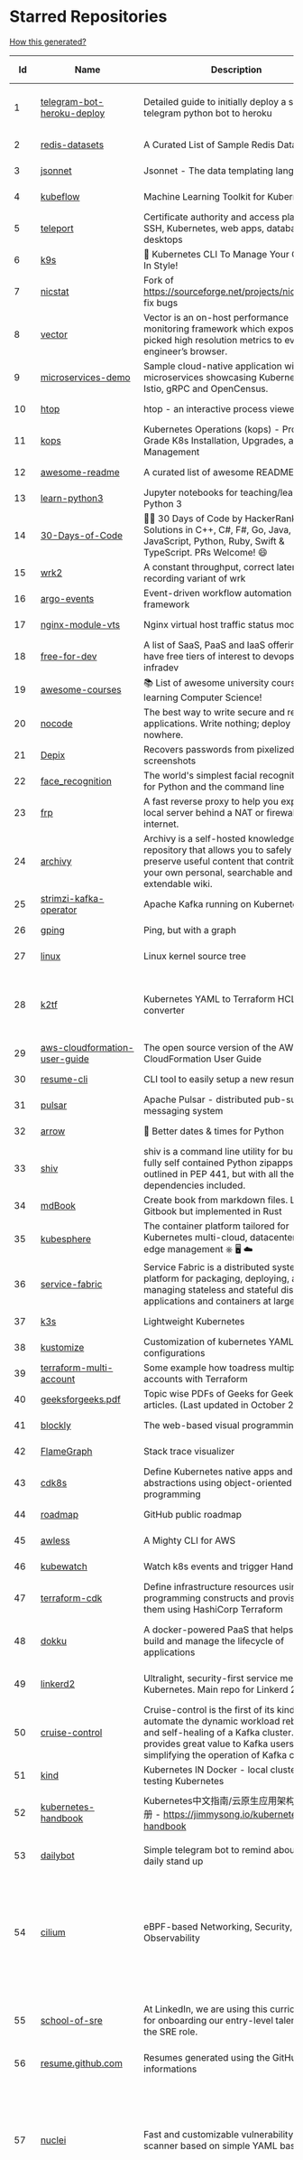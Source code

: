 # Starred Repositories  

[How this generated?](../master/USAGE.md)  

| Id 			| Name			| Description | Star Counts | Topics/Tags   | Last Updated 	|  
| ----------- | ----------- 	| ----------- | ----------- | ----------- 	| -----------   |  
|1|[telegram-bot-heroku-deploy](https://github.com/AnshumanFauzdar/telegram-bot-heroku-deploy.git)|Detailed guide to initially deploy a simple telegram python bot to heroku|33|heroku-app, telegram-bot, telegram, deploy, hacktoberfest|5-2-2022|  
|2|[redis-datasets](https://github.com/redis-developer/redis-datasets.git)|A Curated List of Sample Redis Datasets|31||6-12-2021|  
|3|[jsonnet](https://github.com/google/jsonnet.git)|Jsonnet - The data templating language|5392||3-3-2022|  
|4|[kubeflow](https://github.com/kubeflow/kubeflow.git)|Machine Learning Toolkit for Kubernetes|11295||4-3-2022|  
|5|[teleport](https://github.com/gravitational/teleport.git)|Certificate authority and access plane for SSH, Kubernetes, web apps, databases and desktops|11165||9-3-2022|  
|6|[k9s](https://github.com/derailed/k9s.git)|🐶 Kubernetes CLI To Manage Your Clusters In Style!|15546||25-1-2022|  
|7|[nicstat](https://github.com/scotte/nicstat.git)|Fork of https://sourceforge.net/projects/nicstat/ to fix bugs|54||9-5-2018|  
|8|[vector](https://github.com/Netflix/vector.git)|Vector is an on-host performance monitoring framework which exposes hand picked high resolution metrics to every engineer’s browser.|3582||10-10-2020|  
|9|[microservices-demo](https://github.com/GoogleCloudPlatform/microservices-demo.git)|Sample cloud-native application with 10 microservices showcasing Kubernetes, Istio, gRPC and OpenCensus.|11783||7-3-2022|  
|10|[htop](https://github.com/htop-dev/htop.git)|htop - an interactive process viewer|3405||6-3-2022|  
|11|[kops](https://github.com/kubernetes/kops.git)|Kubernetes Operations (kops) - Production Grade K8s Installation, Upgrades, and Management|13787||6-3-2022|  
|12|[awesome-readme](https://github.com/matiassingers/awesome-readme.git)|A curated list of awesome READMEs|11377||6-3-2022|  
|13|[learn-python3](https://github.com/jerry-git/learn-python3.git)|Jupyter notebooks for teaching/learning Python 3|4610||2-8-2020|  
|14|[30-Days-of-Code](https://github.com/xeoneux/30-Days-of-Code.git)|👨‍💻 30 Days of Code by HackerRank Solutions in C++, C#, F#, Go, Java, JavaScript, Python, Ruby, Swift & TypeScript. PRs Welcome! 😄|659||11-12-2021|  
|15|[wrk2](https://github.com/giltene/wrk2.git)|A constant throughput, correct latency recording variant of wrk|3366||24-9-2019|  
|16|[argo-events](https://github.com/argoproj/argo-events.git)|Event-driven workflow automation framework|1401||9-3-2022|  
|17|[nginx-module-vts](https://github.com/vozlt/nginx-module-vts.git)|Nginx virtual host traffic status module|2571||10-2-2021|  
|18|[free-for-dev](https://github.com/ripienaar/free-for-dev.git)|A list of SaaS, PaaS and IaaS offerings that have free tiers of interest to devops and infradev|53678||6-3-2022|  
|19|[awesome-courses](https://github.com/prakhar1989/awesome-courses.git)|:books: List of awesome university courses for learning Computer Science!|39452||2-12-2020|  
|20|[nocode](https://github.com/kelseyhightower/nocode.git)|The best way to write secure and reliable applications. Write nothing; deploy nowhere.|51858||21-1-2020|  
|21|[Depix](https://github.com/beurtschipper/Depix.git)|Recovers passwords from pixelized screenshots|21865||16-2-2022|  
|22|[face_recognition](https://github.com/ageitgey/face_recognition.git)|The world's simplest facial recognition api for Python and the command line|43393||14-6-2021|  
|23|[frp](https://github.com/fatedier/frp.git)|A fast reverse proxy to help you expose a local server behind a NAT or firewall to the internet.|53956||8-3-2022|  
|24|[archivy](https://github.com/archivy/archivy.git)|Archivy is a self-hosted knowledge repository that allows you to safely preserve useful content that contributes to your own personal, searchable and extendable wiki.|2815||9-3-2022|  
|25|[strimzi-kafka-operator](https://github.com/strimzi/strimzi-kafka-operator.git)|Apache Kafka running on Kubernetes|3009|||  
|26|[gping](https://github.com/orf/gping.git)|Ping, but with a graph|5840||24-2-2022|  
|27|[linux](https://github.com/torvalds/linux.git)|Linux kernel source tree|128175||8-3-2022|  
|28|[k2tf](https://github.com/sl1pm4t/k2tf.git)|Kubernetes YAML to Terraform HCL converter|680|terraform, kubernetes, yaml, hcl, tool, utility, command-line-tool, converter, hashicorp, hashicorp-terraform|10-1-2022|  
|29|[aws-cloudformation-user-guide](https://github.com/awsdocs/aws-cloudformation-user-guide.git)|The open source version of the AWS CloudFormation User Guide|618||8-3-2022|  
|30|[resume-cli](https://github.com/jsonresume/resume-cli.git)|CLI tool to easily setup a new resume 📑|4052||15-2-2022|  
|31|[pulsar](https://github.com/apache/pulsar.git)|Apache Pulsar - distributed pub-sub messaging system|10473||9-3-2022|  
|32|[arrow](https://github.com/arrow-py/arrow.git)|🏹 Better dates & times for Python|7785||18-2-2022|  
|33|[shiv](https://github.com/linkedin/shiv.git)|shiv is a command line utility for building fully self contained Python zipapps as outlined in PEP 441, but with all their dependencies included.|1389||24-1-2022|  
|34|[mdBook](https://github.com/rust-lang/mdBook.git)|Create book from markdown files. Like Gitbook but implemented in Rust|8884||9-3-2022|  
|35|[kubesphere](https://github.com/kubesphere/kubesphere.git)|The container platform tailored for Kubernetes multi-cloud, datacenter, and edge management ⎈ 🖥 ☁️|9076||9-3-2022|  
|36|[service-fabric](https://github.com/microsoft/service-fabric.git)|Service Fabric is a distributed systems platform for packaging, deploying, and managing stateless and stateful distributed applications and containers at large scale.|2891||18-2-2022|  
|37|[k3s](https://github.com/k3s-io/k3s.git)|Lightweight Kubernetes|19359||9-3-2022|  
|38|[kustomize](https://github.com/kubernetes-sigs/kustomize.git)|Customization of kubernetes YAML configurations|8132||2-3-2022|  
|39|[terraform-multi-account](https://github.com/inovex/terraform-multi-account.git)|Some example how toadress multiple aws accounts with Terraform|20||12-6-2018|  
|40|[geeksforgeeks.pdf](https://github.com/dufferzafar/geeksforgeeks.pdf.git)|Topic wise PDFs of Geeks for Geeks articles. (Last updated in October 2018)|486|||  
|41|[blockly](https://github.com/google/blockly.git)|The web-based visual programming editor.|10068||22-2-2022|  
|42|[FlameGraph](https://github.com/brendangregg/FlameGraph.git)|Stack trace visualizer|12634||31-8-2021|  
|43|[cdk8s](https://github.com/cdk8s-team/cdk8s.git)|Define Kubernetes native apps and abstractions using object-oriented programming|2822||9-3-2022|  
|44|[roadmap](https://github.com/github/roadmap.git)|GitHub public roadmap|6445||28-2-2022|  
|45|[awless](https://github.com/wallix/awless.git)|A Mighty CLI for AWS|4825||10-12-2018|  
|46|[kubewatch](https://github.com/bitnami-labs/kubewatch.git)|Watch k8s events and trigger Handlers|2372||3-3-2022|  
|47|[terraform-cdk](https://github.com/hashicorp/terraform-cdk.git)|Define infrastructure resources using programming constructs and provision them using HashiCorp Terraform|3310||9-3-2022|  
|48|[dokku](https://github.com/dokku/dokku.git)|A docker-powered PaaS that helps you build and manage the lifecycle of applications|22472|dokku, paas, heroku, docker, kubernetes, nomad, containers, buildpack, devops|8-3-2022|  
|49|[linkerd2](https://github.com/linkerd/linkerd2.git)|Ultralight, security-first service mesh for Kubernetes. Main repo for Linkerd 2.x.|8166|service-mesh, rust, golang, kubernetes, linkerd, cloud-native|9-3-2022|  
|50|[cruise-control](https://github.com/linkedin/cruise-control.git)|Cruise-control is the first of its kind to fully automate the dynamic workload rebalance and self-healing of a Kafka cluster. It provides great value to Kafka users by simplifying the operation of Kafka clusters.|2104|kafka, cluster-management, self-healing|4-3-2022|  
|51|[kind](https://github.com/kubernetes-sigs/kind.git)|Kubernetes IN Docker - local clusters for testing Kubernetes|9423||8-3-2022|  
|52|[kubernetes-handbook](https://github.com/rootsongjc/kubernetes-handbook.git)|Kubernetes中文指南/云原生应用架构实战手册 -  https://jimmysong.io/kubernetes-handbook|9704|kubernetes, cloud-native, service-mesh, handbook, cncf, gitbook, k8s, istio|9-3-2022|  
|53|[dailybot](https://github.com/sapumar/dailybot.git)|Simple telegram bot to remind about the daily stand up|8|bot, daily-standup, standup-meetings, standup, standupbot|23-12-2021|  
|54|[cilium](https://github.com/cilium/cilium.git)|eBPF-based Networking, Security, and Observability|11070|containers, bpf, security, kubernetes, kubernetes-networking, cni, kernel, loadbalancing, monitoring, troubleshooting, xdp, ebpf, k8s, observability, networking|9-3-2022|  
|55|[school-of-sre](https://github.com/linkedin/school-of-sre.git)|At LinkedIn, we are using this curriculum for onboarding our entry-level talents into the SRE role.|5454|sre, linux, networking, git, python, mysql, nosql, hadoop, system-design, security|5-11-2021|  
|56|[resume.github.com](https://github.com/resume/resume.github.com.git)|Resumes generated using the GitHub informations|50887||5-8-2016|  
|57|[nuclei](https://github.com/projectdiscovery/nuclei.git)|Fast and customizable vulnerability scanner based on simple YAML based DSL.|7256|cve-scanner, subdomain-takeover, nuclei-engine, vulnerability-detection, vulnerability-assessment, vulnerability-scanner, security, attack-surface, security-scanner|3-3-2022|  
|58|[DataStructures-Algorithms](https://github.com/rachitiitr/DataStructures-Algorithms.git)|The best library for implementation of all Data Structures and Algorithms - Trees + Graph Algorithms too!|2193|algorithms, data-structures, interview-prep, interview-preparation, competitive-programming, cpp, cpp-library, leetcode, leetcode-solutions|13-6-2021|  
|59|[ecs-refarch-service-discovery](https://github.com/awslabs/ecs-refarch-service-discovery.git)|An EC2 Container Service Reference Architecture for providing Service Discovery to containers using CloudWatch Events, Lambda and Route 53 private hosted zones. |437||25-7-2016|  
|60|[fastapi](https://github.com/tiangolo/fastapi.git)|FastAPI framework, high performance, easy to learn, fast to code, ready for production|42800|python, json, swagger-ui, redoc, starlette, openapi, api, openapi3, framework, async, asyncio, uvicorn, python3, python-types, pydantic, json-schema, fastapi, swagger, rest, web|5-3-2022|  
|61|[interview](https://github.com/mission-peace/interview.git)|Interview questions|10270||30-7-2018|  
|62|[flask-app-on-azure-functions](https://github.com/Azure-Samples/flask-app-on-azure-functions.git)|A sample to run a Flask app on Azure Functions|1||18-2-2022|  
|63|[grumpy](https://github.com/giantswarm/grumpy.git)|Kubernetes Validation Admission Controller example|20||24-7-2020|  
|64|[github-cheat-sheet](https://github.com/tiimgreen/github-cheat-sheet.git)|A list of cool features of Git and GitHub.|33945|awesome, awesome-list, list, github, git|6-10-2020|  
|65|[docker_practice](https://github.com/yeasy/docker_practice.git)|Learn and understand Docker technologies, with real DevOps practice!|20096|docker, book, cloud-computing, container, kubernetes, swarm, mesos, spark, devops, linux|24-2-2022|  
|66|[json-server](https://github.com/typicode/json-server.git)|Get a full fake REST API with zero coding in less than 30 seconds (seriously)|59959||17-2-2022|  
|67|[pykiteconnect](https://github.com/zerodha/pykiteconnect.git)|The official Python client library for the Kite Connect trading APIs|652||8-3-2022|  
|68|[python-concurrency](https://github.com/volker48/python-concurrency.git)|Code examples from my toptal engineering blog article|140|python, python-concurrency, asyncio, multiprocessing|1-3-2021|  
|69|[metallb](https://github.com/metallb/metallb.git)|A network load-balancer implementation for Kubernetes using standard routing protocols|4528|kubernetes, bgp, load-balancer, bare-metal, arp, vrrp, keepalived|9-3-2022|  
|70|[goldmark](https://github.com/yuin/goldmark.git)|:trophy: A markdown parser written in Go. Easy to extend, standard(CommonMark) compliant, well structured.|1976|markdown, commonmark, golang, go||  
|71|[influxdb](https://github.com/influxdata/influxdb.git)|Scalable datastore for metrics, events, and real-time analytics|23130|influxdb, monitoring, database, time-series, metrics, go, react|28-2-2022|  
|72|[awesome-scalability](https://github.com/binhnguyennus/awesome-scalability.git)|The Patterns of Scalable, Reliable, and Performant Large-Scale Systems|37581|system-design, backend, scalability, interview, architecture, devops, design-patterns, interview-questions, awesome-list, big-data, awesome, resources, lists, web-development, programming, system, interview-practice, computer-science, distributed-systems, machine-learning|19-2-2022|  
|73|[project-layout](https://github.com/golang-standards/project-layout.git)|Standard Go Project Layout|30076|go, golang, project-template, standards, project-structure|22-8-2021|  
|74|[pipeline](https://github.com/tektoncd/pipeline.git)|A cloud-native Pipeline resource.|6939|tekton, pipeline, kubernetes, cdf, hacktoberfest|8-3-2022|  
|75|[argoproj](https://github.com/argoproj/argoproj.git)|Common project repo for all Argo Projects|254||28-2-2022|  
|76|[litestream](https://github.com/benbjohnson/litestream.git)|Streaming replication for SQLite.|4343|sqlite, replication, s3|6-3-2022|  
|77|[serverless](https://github.com/serverless/serverless.git)|⚡ Serverless Framework – Build web, mobile and IoT applications with serverless architectures using AWS Lambda, Azure Functions, Google CloudFunctions & more! – |42291|serverless, serverless-framework, serverless-architectures, aws-lambda, google-cloud-functions, azure-functions, aws, microservice, aws-dynamodb|9-3-2022|  
|78|[brackets](https://github.com/adobe/brackets.git)|An open source code editor for the web, written in JavaScript, HTML and CSS.|33677||18-3-2021|  
|79|[grex](https://github.com/pemistahl/grex.git)|A command-line tool and library for generating regular expressions from user-provided test cases|5138|command-line-tool, tool, regex, regexp, regex-pattern, regular-expression, regular-expressions, rust, cli, rust-cli, terminal, rust-library, rust-crate|28-2-2022|  
|80|[awesome-cheatsheets](https://github.com/LeCoupa/awesome-cheatsheets.git)|👩‍💻👨‍💻 Awesome cheatsheets for popular programming languages, frameworks and development tools. They include everything you should know in one single file.|27337|cheatsheets, javascript, bash, nodejs, cheatsheet, database, language, frontend, backend, feathersjs, redis, vuejs, vim, django, programming-language, xcode, php, docker, kubernetes, sailsjs|6-3-2022|  
|81|[30-Days-Of-Python](https://github.com/Asabeneh/30-Days-Of-Python.git)|30 days of Python programming challenge is a step-by-step guide to learn the Python programming language in 30 days. This challenge may take more than100 days, follow your own pace. |9079|30-days-of-python, python|17-11-2021|  
|82|[compose](https://github.com/docker/compose.git)|Define and run multi-container applications with Docker|25179|docker, docker-compose, orchestration, go, golang|9-3-2022|  
|83|[slate](https://github.com/slatedocs/slate.git)|Beautiful static documentation for your API|33769|slate, api-documentation, api, static-site-generator||  
|84|[tldr](https://github.com/tldr-pages/tldr.git)|📚 Collaborative cheatsheets for console commands|37557|shell, man-page, tldr, manpages, documentation, cheatsheets, terminal, command-line, console, examples, help, manual, hacktoberfest|9-3-2022|  
|85|[codebytere.github.io](https://github.com/codebytere/codebytere.github.io.git)|personal website|429||14-2-2022|  
|86|[learn-python](https://github.com/trekhleb/learn-python.git)|📚 Playground and cheatsheet for learning Python. Collection of Python scripts that are split by topics and contain code examples with explanations.|11992|python, python3, learning, programming-language, learning-python, learning-by-doing|23-1-2022|  
|87|[mergestat](https://github.com/mergestat/mergestat.git)|Query git repositories with SQL. Generate reports, perform status checks, analyze codebases. 🔍 📊|2838|git, sql, sqlite, golang, go, cli, command-line|8-3-2022|  
|88|[vizceral](https://github.com/Netflix/vizceral.git)|WebGL visualization for displaying animated traffic graphs|3894|graph, traffic, visualization, webgl, monitoring|20-7-2019|  
|89|[oss-fuzz](https://github.com/google/oss-fuzz.git)|OSS-Fuzz - continuous fuzzing for open source software.|7160|fuzzing, security, stability, oss-fuzz, fuzz-testing, vulnerabilities|9-3-2022|  
|90|[fucking-algorithm](https://github.com/labuladong/fucking-algorithm.git)|刷算法全靠套路，认准 labuladong 就够了！English version supported! Crack LeetCode, not only how, but also why. |103520|leetcode, algorithms, interview-questions, data-structures, kmp, dynamic-programming, computer-science, dynamic-programming-algorithm|26-2-2022|  
|91|[kb](https://github.com/gnebbia/kb.git)|A minimalist command line knowledge base manager|2818|knowledge, cheatsheets, procedures, methodology, pentest-tool, knowledge-base, rtfm, notes, notes-management-system, cli, notebook|31-10-2021|  
|92|[duf](https://github.com/muesli/duf.git)|Disk Usage/Free Utility - a better 'df' alternative|8087|hacktoberfest, disk-space, disk-usage, df, linux, macos, freebsd, openbsd, windows, user-friendly, cli, terminal, filesystem, tui|2-3-2022|  
|93|[typer](https://github.com/tiangolo/typer.git)|Typer, build great CLIs. Easy to code. Based on Python type hints.|7348|cli, click, python3, typehints, terminal, shell, python, typer|5-3-2022|  
|94|[ingress-nginx](https://github.com/kubernetes/ingress-nginx.git)|NGINX Ingress Controller for Kubernetes|12239|ingress-controller, kubernetes, nginx|9-3-2022|  
|95|[what-happens-when](https://github.com/alex/what-happens-when.git)|An attempt to answer the age old interview question "What happens when you type google.com into your browser and press enter?"|33286||8-2-2022|  
|96|[stern](https://github.com/wercker/stern.git)|⎈ Multi pod and container log tailing for Kubernetes|5789|kubernetes, tail, devops, logging, debugging|5-7-2019|  
|97|[rook](https://github.com/rook/rook.git)|Storage Orchestration for Kubernetes|9638|storage, kubernetes, ceph, storage-cluster, docker, cloud-native, etcd, cncf|9-3-2022|  
|98|[lazydocker](https://github.com/jesseduffield/lazydocker.git)|The lazier way to manage everything docker|21908||2-2-2022|  
|99|[moto](https://github.com/spulec/moto.git)|A library that allows you to easily mock out tests based on AWS infrastructure.|5647|boto, aws, ec2, s3|9-3-2022|  
|100|[discourse](https://github.com/discourse/discourse.git)|A platform for community discussion. Free, open, simple.|35158|discourse, javascript, rails, ruby, ember, forum, postgresql|9-3-2022|  
|101|[udemy-downloader-gui](https://github.com/FaisalUmair/udemy-downloader-gui.git)|A desktop application for downloading Udemy Courses|5598|electron, nodejs, udemy, udemy-dl, udemy-downloader-gui, windows, mac, macos, linux, downloader|11-8-2020|  
|102|[cli](https://github.com/snyk/cli.git)|Snyk CLI scans and monitors your projects for security vulnerabilities.|3825|security, monitor, snyk, vulnerabilities|9-3-2022|  
|103|[tv](https://github.com/alexhallam/tv.git)|📺(tv) Tidy Viewer is a cross-platform CLI csv pretty printer that uses column styling to maximize viewer enjoyment.|1445|cli, terminal, csv, pretty-printer, pretty-print, command-line-tool, data-science, rust, command-line, tabular-data, tibble, dataframe, datatable, csv-viewer, csv-visualization, csv-pretty-print, csv-cat, column, csv-column, hacktoberfest||  
|104|[watchdog](https://github.com/gorakhargosh/watchdog.git)|Python library and shell utilities to monitor filesystem events.|5176||29-12-2021|  
|105|[perf-tools](https://github.com/brendangregg/perf-tools.git)|Performance analysis tools based on Linux perf_events (aka perf) and ftrace|8119||14-1-2020|  
|106|[vuls](https://github.com/future-architect/vuls.git)|Agent-less vulnerability scanner for Linux, FreeBSD, Container, WordPress, Programming language libraries, Network devices|9022|vuls, vulnerability-scanners, golang, go, linux, freebsd, vulnerability-detection, security, security-tools, cybersecurity, security-vulnerability, security-scanner, security-hardening, security-automation, security-audit, vulnerability-assessment, vulnerability-management, vulnerability-scanner, vulnerabilities, administrator|4-3-2022|  
|107|[seaweedfs](https://github.com/chrislusf/seaweedfs.git)|SeaweedFS is a fast distributed storage system for blobs, objects, files, and data lake, for billions of files! Blob store has O(1) disk seek, cloud tiering. Filer supports Cloud Drive, cross-DC active-active replication, Kubernetes, POSIX FUSE mount, S3 API, S3 Gateway, Hadoop, WebDAV, encryption, Erasure Coding.|13992|distributed-storage, distributed-systems, s3, hdfs, fuse, distributed-file-system, hadoop-hdfs, posix, tiered-file-system, kubernetes, replication, object-storage, s3-storage, seaweedfs, erasure-coding, blob-storage, cloud-drive|9-3-2022|  
|108|[scrapy](https://github.com/scrapy/scrapy.git)|Scrapy, a fast high-level web crawling & scraping framework for Python.|42995|python, scraping, crawling, framework, crawler, hacktoberfest|8-3-2022|  
|109|[authelia](https://github.com/authelia/authelia.git)|The Single Sign-On Multi-Factor portal for web apps|12294|totp, u2f, ldap, nginx, sso-authentication, yubikey, two-factor-authentication, docker, cookie, kubernetes, sso, multifactor, push-notifications, traefik, mfa, two-factor, authentication, security, golang, 2fa|9-3-2022|  
|110|[charts](https://github.com/helm/charts.git)|⚠️(OBSOLETE) Curated applications for Kubernetes|15383|kubernetes, charts, helm|21-12-2021|  
|111|[faas](https://github.com/openfaas/faas.git)|OpenFaaS - Serverless Functions Made Simple|21212|functions-as-a-service, functions, lambda, serverless, prometheus, kubernetes, k8s, serverless-functions, paas, gitops, faas, docker, golang, nodejs|22-2-2022|  
|112|[atlas](https://github.com/Netflix/atlas.git)|In-memory dimensional time series database.|3072||13-2-2022|  
|113|[silver-surfer](https://github.com/devtron-labs/silver-surfer.git)|An OpenSource project to check ApiVersion compatibility and provide Migration path for Kubernetes objects when upgrading Kubernetes to latest versions.|129|kubernetes, silver-surfer, kubedd, open-source, golang, hacktoberfest|29-10-2021|  
|114|[backstage](https://github.com/backstage/backstage.git)|Backstage is an open platform for building developer portals|15346|infrastructure, dx, developer-experience, developer-portal, service-catalog, microservices, cncf, backstage, hacktoberfest|9-3-2022|  
|115|[badges](https://github.com/Naereen/badges.git)|:pencil: Markdown code for lots of small badges :ribbon: :pushpin: (shields.io, forthebadge.com etc) :sunglasses:. Contributions are welcome! Please add yours!|3153|forthebadge, badges, markdown, markdown-cheatsheet, meta-badge, forthebadge-cc, restructuredtext, pokemon, python, awesome, markup|5-3-2022|  
|116|[containerd](https://github.com/containerd/containerd.git)|An open and reliable container runtime|10464|containerd, oci, containers, docker, cncf, cri, kubernetes, hacktoberfest|8-3-2022|  
|117|[kubespray](https://github.com/kubernetes-sigs/kubespray.git)|Deploy a Production Ready Kubernetes Cluster|11941|kubernetes-cluster, ansible, kubernetes, high-availability, bare-metal, gce, aws, kubespray, k8s-sig-cluster-lifecycle, hacktoberfest|8-3-2022|  
|118|[chaos-mesh](https://github.com/chaos-mesh/chaos-mesh.git)|A Chaos Engineering Platform for Kubernetes.|4571|chaos, chaos-engineering, chaos-testing, kubernetes, operator, golang, microservice, site-reliability-engineering, fault-injection, cncf, cloud-native, chaos-mesh, chaos-experiments, crd, hacktoberfest|9-3-2022|  
|119|[dapr](https://github.com/dapr/dapr.git)|Dapr is a portable, event-driven, runtime for building distributed applications across cloud and edge.|17188|microservices, microservice, kubernetes, sidecar, state-management, event-driven, pubsub, serverless, containers|9-3-2022|  
|120|[lens](https://github.com/lensapp/lens.git)|Lens - The way the world runs Kubernetes|17156|kubernetes, kubernetes-ui, kubernetes-dashboard, cloud-native, devops, containers|9-3-2022|  
|121|[portainer](https://github.com/portainer/portainer.git)|Making Docker and Kubernetes management easy.|21053|docker, docker-swarm, ui, docker-deployment, docker-compose, docker-container, docker-image, portainer, docker-ui, dockerfile, moby, hacktoberfest, kubernetes|8-3-2022|  
|122|[minikube](https://github.com/kubernetes/minikube.git)|Run Kubernetes locally|23444|minikube, kubernetes, cluster, containers, go, cncf|8-3-2022|  
|123|[kubernetes](https://github.com/kubernetes/kubernetes.git)|Production-Grade Container Scheduling and Management|86256|kubernetes, go, cncf, containers|9-3-2022|  
|124|[outrun](https://github.com/Overv/outrun.git)|Execute a local command using the processing power of another Linux machine.|3011||22-3-2021|  
|125|[awesome-machine-learning](https://github.com/josephmisiti/awesome-machine-learning.git)|A curated list of awesome Machine Learning frameworks, libraries and software.|53449||10-1-2022|  
|126|[Reloader](https://github.com/stakater/Reloader.git)|A Kubernetes controller to watch changes in ConfigMap and Secrets and do rolling upgrades on Pods with their associated Deployment, StatefulSet, DaemonSet and DeploymentConfig – [✩Star] if you're using it!|3170|kubernetes, openshift, configmap, secrets, pods, deployments, daemonset, statefulsets, k8s, watch-changes, deploymentconfigs|2-3-2022|  
|127|[azure-cli](https://github.com/Azure/azure-cli.git)|Azure Command-Line Interface|2959|azure, azure-cli, cloud||  
|128|[python-patterns](https://github.com/faif/python-patterns.git)|A collection of design patterns/idioms in Python|30791|python, idioms, design-patterns|19-2-2022|  
|129|[gotty](https://github.com/sorenisanerd/gotty.git)|Share your terminal as a web application|1493||12-1-2022|  
|130|[loguru](https://github.com/Delgan/loguru.git)|Python logging made (stupidly) simple|11213|python, logging, logger, log|8-3-2022|  
|131|[htmlq](https://github.com/mgdm/htmlq.git)|Like jq, but for HTML.|5636||3-1-2022|  
|132|[youtube-dl](https://github.com/ytdl-org/youtube-dl.git)|Command-line program to download videos from YouTube.com and other video sites|107311||26-2-2022|  
|133|[ImHex](https://github.com/WerWolv/ImHex.git)|🔍 A Hex Editor for Reverse Engineers, Programmers and people who value their retinas when working at 3 AM.|12299|hex-editor, reverse-engineering, ips, ips32, pattern-highlighting, dear-imgui, disassembler, analyzer, mathematical-evaluator, pattern-language, dark-mode, nodes, data-processor, hacktoberfest|5-3-2022|  
|134|[algorithm-visualizer](https://github.com/algorithm-visualizer/algorithm-visualizer.git)|:fireworks:Interactive Online Platform that Visualizes Algorithms from Code|36447|algorithm, data-structure, visualization, animation|30-11-2021|  
|135|[markdown-here](https://github.com/adam-p/markdown-here.git)|Google Chrome, Firefox, and Thunderbird extension that lets you write email in Markdown and render it before sending.|54580||30-9-2018|  
|136|[blackfriday](https://github.com/russross/blackfriday.git)|Blackfriday: a markdown processor for Go|4899||27-10-2020|  
|137|[awesome-interview-questions](https://github.com/DopplerHQ/awesome-interview-questions.git)|:octocat: A curated awesome list of lists of interview questions. Feel free to contribute! :mortar_board: |45352|awesome-list, awesomeness, interview-questions, interviewing, interview-practice, ruby, javascript, awesome, list, python-interview-questions, rails-interview, javascript-interview-questions, angularjs-interview-questions, android-interview-questions|16-11-2021|  
|138|[every-programmer-should-know](https://github.com/mtdvio/every-programmer-should-know.git)|A collection of (mostly) technical things every software developer should know about|52516|cc-by, computer-science, educational, novice, collection|19-4-2021|  
|139|[mycli](https://github.com/dbcli/mycli.git)|A Terminal Client for MySQL with AutoCompletion and Syntax Highlighting.|10201|database, python, syntax-highlighting, mysql, mycli, auto-completion|21-1-2022|  
|140|[skaffold](https://github.com/GoogleContainerTools/skaffold.git)|Easy and Repeatable Kubernetes Development|12554|kubernetes, developer-tools, docker, containers|9-3-2022|  
|141|[ytfzf](https://github.com/pystardust/ytfzf.git)|A posix script to find and watch youtube videos from the terminal. (Without API)|2440|youtube, cli, terminal, posix, fzf, dmenu, ueberzug|23-2-2022|  
|142|[aws-eks-kubernetes-masterclass](https://github.com/stacksimplify/aws-eks-kubernetes-masterclass.git)|AWS EKS Kubernetes - Masterclass   DevOps, Microservices|387|kubernetes, kubernetes-pods, kubernetes-deployment, kubernetes-services, kubernetes-secrets, aws-eks, aws-eks-cluster, aws-ebs, aws-rds, aws-alb, aws-alb-ingress-controller, aws-fargate, aws-codebuild, aws-codecommit, aws-codepipeline, fluentd, aws-cloudwatch, docker, yaml|3-3-2022|  
|143|[pyWhat](https://github.com/bee-san/pyWhat.git)|🐸   Identify anything. pyWhat easily lets you identify emails, IP addresses, and more. Feed it a .pcap file or some text and it'll tell you what it is! 🧙‍♀️|5051|cyber, security, hacking, cybersecurity, malware, re, python, pcap, malware-analysis, malware-research, tryhackme, hacktoberfest|7-12-2021|  
|144|[tech-interview-handbook](https://github.com/yangshun/tech-interview-handbook.git)|💯 Curated interview preparation materials for busy engineers|67057|interview-questions, coding-interviews, interview-practice, interview-preparation, algorithm, algorithms, system-design, behavioral-interviews, algorithm-interview, algorithm-interview-questions|9-3-2022|  
|145|[core](https://github.com/home-assistant/core.git)|:house_with_garden: Open source home automation that puts local control and privacy first.|50317|python, home-automation, iot, internet-of-things, mqtt, raspberry-pi, asyncio|9-3-2022|  
|146|[the-book-of-secret-knowledge](https://github.com/trimstray/the-book-of-secret-knowledge.git)|A collection of inspiring lists, manuals, cheatsheets, blogs, hacks, one-liners, cli/web tools and more.|62142|awesome, awesome-list, lists, manuals, resources, howtos, hacks, search-engines, one-liners, cheatsheets, guidelines, sysops, devops, pentesters, security-researchers, linux, bsd, security, hacking|28-2-2022|  
|147|[the-art-of-command-line](https://github.com/jlevy/the-art-of-command-line.git)|Master the command line, in one page|103219|bash, unix, documentation, linux, macos, windows|7-9-2020|  
|148|[kube2iam](https://github.com/jtblin/kube2iam.git)|kube2iam  provides different AWS IAM roles for pods running on Kubernetes|1795|kubernetes, aws|1-3-2022|  
|149|[interviews](https://github.com/kdn251/interviews.git)|Everything you need to know to get the job.|56450|java, interview, interview-questions, interview-practice, interview-preparation, interview-prep, algorithm, algorithm-challenges, algorithms, algorithm-competitions, technical-coding-interview, leetcode, leetcode-solutions, leetcode-java, coding-interviews, coding-interview, coding-challenge, coding-challenges, leetcode-questions, interviews|6-6-2020|  
|150|[caddy](https://github.com/caddyserver/caddy.git)|Fast, multi-platform web server with automatic HTTPS|37650|go, web-server, caddyfile, http, http-server, reverse-proxy, https, tls, automatic-https, privacy, security|9-3-2022|  
|151|[crouton](https://github.com/dnschneid/crouton.git)|Chromium OS Universal Chroot Environment|8030|chroot, shell, crouton, minecraft, ubuntu, debian, kali, linux, chromeos|11-1-2022|  
|152|[pongo2](https://github.com/flosch/pongo2.git)|Django-syntax like template-engine for Go|2179|template, go, django, template-engine, pongo2, templates, template-language, golang, golang-library|18-1-2022|  
|153|[dotfiles](https://github.com/bbkane/dotfiles.git)|Configs for apps I care about|18|dotfiles, zsh, neovim, vscode, git, sqlite, sqlite3|2-3-2022|  
|154|[ntopng](https://github.com/ntop/ntopng.git)|Web-based Traffic and Security Network Traffic Monitoring|4452|ntopng, realtime, network, sflow, ipfix, traffic-monitoring, packet-analyser, packet-processing, netflow, snmp, ebpf, docker, kubernetes|9-3-2022|  
|155|[scalene](https://github.com/plasma-umass/scalene.git)|Scalene: a high-performance, high-precision CPU, GPU, and memory profiler for Python|5423|python, profiling, performance-analysis, cpu-profiling, profiler, python-profilers, gpu-programming, scalene, profiles-memory, performance-cpu, cpu, memory-allocation, gpu, memory-consumption|9-3-2022|  
|156|[semgrep](https://github.com/returntocorp/semgrep.git)|Lightweight static analysis for many languages. Find bug variants with patterns that look like source code.|6119|static-analysis, static-code-analysis, java, go, sast, semgrep, r2c, c, python, ruby, javascript, typescript|9-3-2022|  
|157|[cheatsheets.pdf](https://github.com/qg0/cheatsheets.pdf.git)|📚 Various cheatsheets in PDF|196|||  
|158|[requests](https://github.com/psf/requests.git)|A simple, yet elegant, HTTP library.|47031|python, http, forhumans, requests, python-requests, client, humans, cookies|26-2-2022|  
|159|[protobuf](https://github.com/protocolbuffers/protobuf.git)|Protocol Buffers - Google's data interchange format|53349|protobuf, protocol-buffers, protocol-compiler, protobuf-runtime, protoc, serialization, marshalling, rpc|8-3-2022|  
|160|[hey](https://github.com/rakyll/hey.git)|HTTP load generator, ApacheBench (ab) replacement|13029||23-3-2021|  
|161|[realworld](https://github.com/gothinkster/realworld.git)|"The mother of all demo apps" — Exemplary fullstack Medium.com clone powered by React, Angular, Node, Django, and many more 🏅|64396||26-2-2022|  
|162|[swagger-ui](https://github.com/swagger-api/swagger-ui.git)|Swagger UI is a collection of HTML, JavaScript, and CSS assets that dynamically generate beautiful documentation from a Swagger-compliant API.|21689|swagger, swagger-ui, swagger-api, swagger-js, rest, rest-api, openapi-specification, oas, openapi, openapi3, hacktoberfest|4-3-2022|  
|163|[ssl-cert-check](https://github.com/Matty9191/ssl-cert-check.git)|Send notifications when SSL certificates are about to expire.|540||29-9-2021|  
|164|[recommenders](https://github.com/microsoft/recommenders.git)|Best Practices on Recommendation Systems|12531|machine-learning, recommender, ranking, deep-learning, python, jupyter-notebook, recommendation-algorithm, rating, operationalization, kubernetes, azure, microsoft, recommendation-system, recommendation-engine, recommendation, data-science, tutorial, artificial-intelligence|13-1-2022|  
|165|[computer-science](https://github.com/ossu/computer-science.git)|:mortar_board: Path to a free self-taught education in Computer Science!|109773|computer-science, awesome-list, courses, curriculum|5-3-2022|  
|166|[age](https://github.com/FiloSottile/age.git)|A simple, modern and secure encryption tool (and Go library) with small explicit keys, no config options, and UNIX-style composability.|10074|built-at-rc, age-encryption|24-2-2022|  
|167|[papers-we-love](https://github.com/papers-we-love/papers-we-love.git)|Papers from the computer science community to read and discuss.|53366|computer-science, read-papers, meetup, papers, programming, theory, awesome|28-1-2022|  
|168|[graphene-django](https://github.com/graphql-python/graphene-django.git)|Integrate GraphQL into your Django project.|3810|graphene, django, python, graphql|3-3-2022|  
|169|[Notepads](https://github.com/JasonStein/Notepads.git)|A modern, lightweight text editor with a minimalist design.|5866|fluent, notepad, texteditor, uwp, markdown, diff-viewer, windows, app|21-1-2022|  
|170|[watchman](https://github.com/facebook/watchman.git)|Watches files and records, or triggers actions, when they change. |10720||9-3-2022|  
|171|[forcediphttpsadapter](https://github.com/Roadmaster/forcediphttpsadapter.git)|A requests TransportAdapter allowing to force a specific IP for HTTPS connections.|39||1-11-2021|  
|172|[build-your-own-x](https://github.com/danistefanovic/build-your-own-x.git)|🤓 Build your own (insert technology here)|134696|programming, tutorials, tutorial-code, tutorial-exercises, free|16-2-2022|  
|173|[echarts](https://github.com/apache/echarts.git)|Apache ECharts is a powerful, interactive charting and data visualization library for browser|50173|echarts, data-visualization, charts, charting-library, visualization, apache, data-viz, canvas, svg|8-3-2022|  
|174|[learn-regex](https://github.com/ziishaned/learn-regex.git)|Learn regex the easy way|40740|regex, regular-expression, learn-regex|1-2-2022|  
|175|[http-api-design](https://github.com/interagent/http-api-design.git)|HTTP API design guide extracted from work on the Heroku Platform API|13543||18-11-2021|  
|176|[vscode-debug-visualizer](https://github.com/hediet/vscode-debug-visualizer.git)|An extension for VS Code that visualizes data during debugging.|7184|vscode-extension, hacktoberfest, visualization|9-3-2022|  
|177|[flamethrower](https://github.com/DNS-OARC/flamethrower.git)|a DNS performance and functional testing utility supporting UDP, TCP, DoT and DoH (by @ns1labs)|246|dns, performance, functional-testing|4-2-2022|  
|178|[onedev](https://github.com/theonedev/onedev.git)|Self-hosted Git Server with Kanban and CI/CD|6919|git, devops, docker, kubernetes, continuous-integration, continuous-deployment, self-hosted, kanban|6-3-2022|  
|179|[sqlc](https://github.com/kyleconroy/sqlc.git)|Generate type-safe code from SQL|4931|go, postgresql, sql, orm, code-generator, mysql, python, kotlin|7-3-2022|  
|180|[zuul](https://github.com/Netflix/zuul.git)|Zuul is a gateway service that provides dynamic routing, monitoring, resiliency, security, and more.|11761||9-3-2022|  
|181|[iris](https://github.com/kataras/iris.git)|The fastest HTTP/2 Go Web Framework. AWS Lambda, gRPC, MVC, Unique Router, Websockets, Sessions, Test suite, Dependency Injection and more. A true successor of expressjs and laravel   谢谢 https://github.com/kataras/iris/issues/1329  |21945|go, framework, server, middleware, router, performance, iris, web-framework, mvc, golang, expressjs, laravel|9-3-2022|  
|182|[awesome-selfhosted](https://github.com/awesome-selfhosted/awesome-selfhosted.git)|A list of Free Software network services and web applications which can be hosted on your own servers|79510|selfhosted, awesome, awesome-list, privacy, hosting, cloud, self-hosted|22-2-2022|  
|183|[bitcoin](https://github.com/bitcoin/bitcoin.git)|Bitcoin Core integration/staging tree|62361|bitcoin, c-plus-plus, p2p, cryptocurrency, cryptography|9-3-2022|  
|184|[netdata](https://github.com/netdata/netdata.git)|Real-time performance monitoring, done right! https://www.netdata.cloud|58389|monitoring, iot, notifications, docker, statsd, kubernetes, cncf, prometheus, containers, netdata, analytics, devops, time-series, observability, alerting, graphing, influxdb, grafana, graphite, dashboard|9-3-2022|  
|185|[textual](https://github.com/Textualize/textual.git)|Textual is a TUI (Text User Interface) framework for Python inspired by modern web development.|8733|terminal, python, tui, rich|7-3-2022|  
|186|[google-maps-services-python](https://github.com/googlemaps/google-maps-services-python.git)|Python client library for Google Maps API Web Services|3494|python, client-library|2-2-2022|  
|187|[MQTT-Explorer](https://github.com/thomasnordquist/MQTT-Explorer.git)|An all-round MQTT client that provides a structured topic overview|1661|mqtt, mqtt-explorer, homeautomation, mqtt-client, mqtt-smarthome, mqtt-tool|27-2-2022|  
|188|[pytest](https://github.com/pytest-dev/pytest.git)|The pytest framework makes it easy to write small tests, yet scales to support complex functional testing|8484|unit-testing, test, testing, python, hacktoberfest|7-3-2022|  
|189|[haproxy](https://github.com/haproxy/haproxy.git)|HAProxy Load Balancer's development branch (mirror of git.haproxy.org)|2643|haproxy, load-balancer, reverse-proxy, proxy, http, http2, cache, fastcgi, high-availability, https, ipv6, proxy-protocol, ddos-mitigation, tls13, high-performance, caching|9-3-2022|  
|190|[hugo](https://github.com/gohugoio/hugo.git)|The world’s fastest framework for building websites.|57532|go, hugo, static-site-generator, blog-engine, cms, content-management-system, documentation-tool, hacktoberfest|9-3-2022|  
|191|[terraform-provider-restapi](https://github.com/Mastercard/terraform-provider-restapi.git)|A terraform provider to manage objects in a RESTful API|564||3-2-2022|  
|192|[devops-exercises](https://github.com/bregman-arie/devops-exercises.git)|Linux, Jenkins, AWS, SRE, Prometheus, Docker, Python, Ansible, Git, Kubernetes, Terraform, OpenStack, SQL, NoSQL, Azure, GCP, DNS, Elastic, Network, Virtualization. DevOps Interview Questions|21575|devops, aws, linux, ansible, python, docker, prometheus, containers, git, kubernetes, interview, interview-questions, terraform, azure, openstack, sql, coding, sre, production-engineer|9-2-2022|  
|193|[GolangTraining](https://github.com/GoesToEleven/GolangTraining.git)|Training for Golang (go language)|7953||4-12-2018|  
|194|[python-docs-samples](https://github.com/GoogleCloudPlatform/python-docs-samples.git)|Code samples used on cloud.google.com|5447|python, samples|9-3-2022|  
|195|[go-github](https://github.com/google/go-github.git)|Go library for accessing the GitHub API|8302|go, github-api|8-3-2022|  
|196|[atom](https://github.com/atom/atom.git)|:atom: The hackable text editor|56958|atom, editor, javascript, electron, windows, linux, macos|7-3-2022|  
|197|[awesome-go](https://github.com/avelino/awesome-go.git)|A curated list of awesome Go frameworks, libraries and software|76645|golang, golang-library, go, awesome, awesome-list, hacktoberfest|9-3-2022|  
|198|[sonobuoy](https://github.com/vmware-tanzu/sonobuoy.git)|Sonobuoy is a diagnostic tool that makes it easier to understand the state of a Kubernetes cluster by running a set of Kubernetes conformance tests and other plugins in an accessible and non-destructive manner.|2504|kubernetes, kubernetes-cluster, kubernetes-setup, kubernetes-deployment, discovery, bugreport, heptio, tanzu, sonobuoy, conformance, conformance-tests, cncf|21-2-2022|  
|199|[awesome-flask](https://github.com/humiaozuzu/awesome-flask.git)|A curated list of awesome Flask resources and plugins|10455|flask, flask-resources, awesome|17-9-2019|  
|200|[sre-interview-prep-guide](https://github.com/mxssl/sre-interview-prep-guide.git)|Site Reliability Engineer Interview Preparation Guide|2755|study, preparation, sre, sre-interview, interview-preparation, site-reliability-engineer|29-1-2022|  
|201|[faker](https://github.com/joke2k/faker.git)|Faker is a Python package that generates fake data for you.|13844|python, fake, testing, dataset, fake-data, test-data, test-data-generator|7-3-2022|  
|202|[diagrams](https://github.com/mingrammer/diagrams.git)|:art: Diagram as Code for prototyping cloud system architectures|16315|diagram, diagram-as-code, architecture, graphviz|9-2-2022|  
|203|[schema](https://github.com/keleshev/schema.git)|Schema validation just got Pythonic|2540||1-12-2021|  
|204|[Gooey](https://github.com/chriskiehl/Gooey.git)|Turn (almost) any Python command line program into a full GUI application with one line|15519||4-2-2022|  
|205|[argo-workflows](https://github.com/argoproj/argo-workflows.git)|Workflow engine for Kubernetes|10593|workflow, kubernetes, argo, dag, knative, airflow, machine-learning, argo-workflows, workflow-engine, hacktoberfest, cloud-native, cncf, k8s|9-3-2022|  
|206|[nginx-admins-handbook](https://github.com/trimstray/nginx-admins-handbook.git)|How to improve NGINX performance, security, and other important things.|12562|nginx, nginx-proxy, nginx-configuration, security, performance, http, https, ssllabs, notes, cheatsheet, reference, handbook, best-practices, hacks, snippets, tengine, openresty|20-10-2021|  
|207|[behave](https://github.com/behave/behave.git)|BDD, Python style.|2554||8-3-2022|  
|208|[elasticsearch](https://github.com/elastic/elasticsearch.git)|Free and Open, Distributed, RESTful Search Engine|58794|elasticsearch, java, search-engine|9-3-2022|  
|209|[github1s](https://github.com/conwnet/github1s.git)|One second to read GitHub code with VS Code.|20712|hacktoberfest|14-2-2022|  
|210|[sops](https://github.com/mozilla/sops.git)|Simple and flexible tool for managing secrets|9259|security, secret-distribution, devops, aws, pgp, gcp, secret-management, azure, sops|9-3-2022|  
|211|[fortio-operator](https://github.com/verfio/fortio-operator.git)|Load Testing Operator within the Kubernetes cluster and outside of it.|35||18-3-2019|  
|212|[wtf](https://github.com/wtfutil/wtf.git)|The personal information dashboard for your terminal|13153|golang, dashboard, terminal, tui, cui, go, devops, wtf, wtfutil, hacktoberfest|18-2-2022|  
|213|[ultimate-go](https://github.com/hoanhan101/ultimate-go.git)|The Ultimate Go Study Guide|14761|golang, computer-systems, programming, ebook, study-guide|17-9-2021|  
|214|[processhacker](https://github.com/processhacker/processhacker.git)|A free, powerful, multi-purpose tool that helps you monitor system resources, debug software and detect malware.|6780|administrator, windows, system-monitor, performance-monitoring, performance-tuning, performance, c, debugger, benchmarking, security, profiling, realtime, monitoring, monitor-performance, process-manager, process-monitor, processhacker, monitor|7-3-2022|  
|215|[awesome-pentest](https://github.com/enaqx/awesome-pentest.git)|A collection of awesome penetration testing resources, tools and other shiny things|15561|awesome, awesome-list|11-2-2022|  
|216|[go-leetcode](https://github.com/austingebauer/go-leetcode.git)|A collection of 100+ popular LeetCode problems solved in Go.|1701|leetcode, ctci|10-3-2021|  
|217|[sceptre](https://github.com/Sceptre/sceptre.git)|Build better AWS infrastructure|1298|aws, cloudformation, infrastructure, python, devops, cloud, sceptre|23-2-2022|  
|218|[goaccess](https://github.com/allinurl/goaccess.git)|GoAccess is a real-time web log analyzer and interactive viewer that runs in a terminal in *nix systems or through your browser.|14432|goaccess, c, real-time, data-analysis, analytics, nginx, apache, webserver, web-analytics, monitoring, dashboard, command-line, gdpr, privacy, cli, tui, google-analytics, ncurses, terminal|5-3-2022|  
|219|[learnopencv](https://github.com/spmallick/learnopencv.git)|Learn OpenCV  : C++ and Python Examples|15798|computer-vision, machine-learning, ai, deep-learning, deep-neural-networks, deeplearning, computervision, opencv, opencv-python, opencv-library, opencv3, opencv-cpp, opencv-tutorial|7-3-2022|  
|220|[ipython](https://github.com/ipython/ipython.git)|Official repository for IPython itself. Other repos in the IPython organization contain things like the website, documentation builds, etc.|15271|ipython, jupyter, data-science, notebook, python, repl, closember, hacktoberfest|8-3-2022|  
|221|[admiral](https://github.com/istio-ecosystem/admiral.git)|Admiral provides automatic configuration generation, syncing and service discovery for multicluster Istio service mesh|426|admiral, service-mesh, istio, k8s, multi-cluster, automation, configuration, service-discovery, multicluster, microservices, clusters|9-3-2022|  
|222|[cli53](https://github.com/barnybug/cli53.git)|Command line tool for Amazon Route 53|1761|||  
|223|[argo-rollouts](https://github.com/argoproj/argo-rollouts.git)|Progressive Delivery for Kubernetes|1414|gitops, canary, bluegreen, kubernetes, argoproj, deployments, experiments, argo-rollouts, progressive-delivery|7-3-2022|  
|224|[cli](https://github.com/cli/cli.git)|GitHub’s official command line tool|27517|github-api-v4, cli, git, golang||  
|225|[hygieia](https://github.com/hygieia/hygieia.git)|CapitalOne  DevOps Dashboard|3693|devops, dashboard, hygieia, delivery-pipeline, visualization, continuous-delivery, continuous-deployment, continuous-integration||  
|226|[pipenv](https://github.com/pypa/pipenv.git)| Python Development Workflow for Humans.|22748|pip, python, packaging, virtualenv, pipfile|9-3-2022|  
|227|[awesome-macOS](https://github.com/iCHAIT/awesome-macOS.git)|  A curated list of awesome applications, softwares, tools and shiny things for macOS.|12782|macos, mac, awesome-list, apple, awesome-lists, awesome, list|4-2-2022|  
|228|[kubescape](https://github.com/armosec/kubescape.git)|Kubescape is a K8s open-source tool providing a multi-cloud K8s single pane of glass, including risk analysis, security compliance, RBAC visualizer and image vulnerabilities scanning. |5341|kubernetes, security, nsa, mitre-attack, devops|6-3-2022|  
|229|[ami-query](https://github.com/intuit/ami-query.git)|Provide a REST interface to your organization's AMIs|36|||  
|230|[awesome-macos-command-line](https://github.com/herrbischoff/awesome-macos-command-line.git)|Use your macOS terminal shell to do awesome things.|25629|macos, macosx, shell, terminal, awesome-list, awesome, list||  
|231|[awesome-sysadmin](https://github.com/awesome-foss/awesome-sysadmin.git)|A curated list of amazingly awesome open source sysadmin resources.|13256|awesome, awesome-list, sysadmin, list|7-10-2021|  
|232|[nativefier](https://github.com/nativefier/nativefier.git)|Make any web page a desktop application|29999|nodejs, electron, linux, windows, macos, desktop-application|2-3-2022|  
|233|[vegeta](https://github.com/tsenart/vegeta.git)|HTTP load testing tool and library. It's over 9000!|19175|load-testing, go, benchmarking, http||  
|234|[tqdm](https://github.com/tqdm/tqdm.git)|A Fast, Extensible Progress Bar for Python and CLI|21385|progressbar, progressmeter, progress-bar, meter, rate, console, terminal, time, progress, gui, python, parallel, cli, utilities, jupyter, discord, telegram, pandas, keras, closember|28-2-2022|  
|235|[telegraf](https://github.com/influxdata/telegraf.git)|The plugin-driven server agent for collecting & reporting metrics.|11265|telegraf, monitoring, time-series, metrics||  
|236|[salt](https://github.com/saltstack/salt.git)|Software to automate the management and configuration of any infrastructure or application at scale. Get access to the Salt software package repository here: |12204|python, configuration-management, remote-execution, infrastructure-management, zeromq, event-stream, event-management, cloud-providers, cloud-management, cloud-provisioning, infrasructure, infrastructure-automation, infrastructure-as-code, infrastructure-as-a-code, iot, edge, cloud|9-3-2022|  
|237|[Python](https://github.com/TheAlgorithms/Python.git)|All Algorithms implemented in Python|131705|python, algorithm, algorithms-implemented, algorithm-competitions, algos, sorts, searches, sorting-algorithms, education, learn, practice, community-driven, interview, hacktoberfest|13-2-2022|  
|238|[awesome-python](https://github.com/vinta/awesome-python.git)|A curated list of awesome Python frameworks, libraries, software and resources|119027|awesome, python, collections, python-library, python-framework, python-resources||  
|239|[acme.sh](https://github.com/acmesh-official/acme.sh.git)|A pure Unix shell script implementing ACME client protocol|25653|acme, acme-protocol, letsencrypt, certbot, shell, ash, bash, posix, posix-sh, zerossl, buypass, acme-client||  
|240|[leveldb](https://github.com/google/leveldb.git)|LevelDB is a fast key-value storage library written at Google that provides an ordered mapping from string keys to string values.|28599|||  
|241|[pyenv](https://github.com/pyenv/pyenv.git)|Simple Python version management|26372|python, shell||  
|242|[black](https://github.com/psf/black.git)|The uncompromising Python code formatter|25963|python, code, formatter, codeformatter, gofmt, yapf, autopep8, pre-commit-hook||  
|243|[gitbook](https://github.com/GitbookIO/gitbook.git)|📝 Modern documentation format and toolchain using Git and Markdown|24513|||  
|244|[aws-cli](https://github.com/aws/aws-cli.git)|Universal Command Line Interface for Amazon Web Services|12098|aws, cloud, aws-cli, cloud-management||  
|245|[public-apis](https://github.com/public-apis/public-apis.git)|A collective list of free APIs|184510|api, public-apis, free, apis, list, development, software, public, resources, dataset, open-source, public-api, lists||  
|246|[argo-cd](https://github.com/argoproj/argo-cd.git)|Declarative continuous deployment for Kubernetes.|8659|argo, kubernetes, continuous-deployment, gitops, continuous-delivery, docker, cd, cicd, pipeline, devops, ci-cd, argo-cd, ksonnet, helm, hacktoberfest|9-3-2022|  
|247|[k6](https://github.com/grafana/k6.git)|A modern load testing tool, using Go and JavaScript - https://k6.io|15723|golang, load-testing, load-generator, javascript, es6, performance, hacktoberfest|9-3-2022|  
|248|[Public-APIs](https://github.com/n0shake/Public-APIs.git)|📚 A public list of APIs from round the web.|18072||6-3-2022|  
|249|[fasthttp](https://github.com/valyala/fasthttp.git)|Fast HTTP package for Go. Tuned for high performance. Zero memory allocations in hot paths. Up to 10x faster than net/http|17308||6-3-2022|  
|250|[nprogress](https://github.com/rstacruz/nprogress.git)|For slim progress bars like on YouTube, Medium, etc|24010|||  
|251|[sanic-prometheus](https://github.com/dkruchinin/sanic-prometheus.git)|Prometheus metrics for Sanic,  an async python web server|67|python, prometheus, sanic, monitoring|12-10-2020|  
|252|[python-cheatsheet](https://github.com/gto76/python-cheatsheet.git)|Comprehensive Python Cheatsheet|27610|cheatsheet, python, reference, python-cheatsheet||  
|253|[keras-yolo2](https://github.com/experiencor/keras-yolo2.git)|Easy training on custom dataset. Various backends (MobileNet and SqueezeNet) supported. A YOLO demo to detect raccoon run entirely in brower is accessible at https://git.io/vF7vI (not on Windows).|1698|convolutional-networks, deep-learning, yolo2, realtime, regression||  
|254|[pace](https://github.com/CodeByZach/pace.git)|Automatically add a progress bar to your site.|15395|pace, progress-bar, pace-js, loading-bar, loading-indicator, loading-animation|28-7-2021|  
|255|[viper](https://github.com/spf13/viper.git)|Go configuration with fangs|18491||5-3-2022|  
|256|[bcc](https://github.com/iovisor/bcc.git)|BCC - Tools for BPF-based Linux IO analysis, networking, monitoring, and more|13901||7-3-2022|  
|257|[Python-for-Algorithms--Data-Structures--and-Interviews](https://github.com/jmportilla/Python-for-Algorithms--Data-Structures--and-Interviews.git)|Files for Udemy Course on Algorithms and Data Structures|1987||30-12-2021|  
|258|[drawio](https://github.com/jgraph/drawio.git)|Source to app.diagrams.net|28151||9-3-2022|  
|259|[jq](https://github.com/stedolan/jq.git)|Command-line JSON processor|21465||24-10-2021|  
|260|[my-mac-os](https://github.com/nikitavoloboev/my-mac-os.git)|List of applications and tools that make my macOS experience even more amazing|18477|macos, curated, alfred, macros, personal, applications, karabiner, mac-setup, ios, nix, awesome|27-8-2021|  
|261|[troposphere](https://github.com/cloudtools/troposphere.git)|troposphere - Python library to create AWS CloudFormation descriptions|4641|aws-cloudformation, cloudformation, python, python3, troposphere|7-3-2022|  
|262|[interactive-coding-challenges](https://github.com/donnemartin/interactive-coding-challenges.git)|120+ interactive Python coding interview challenges (algorithms and data structures).  Includes Anki flashcards.|24898|python, algorithm, data-structure, development, programming, coding, interview, interview-questions, interview-practice, competitive-programming|5-8-2020|  
|263|[ngrok](https://github.com/inconshreveable/ngrok.git)|Introspected tunnels to localhost|21445||31-5-2016|  
|264|[kubernetes-the-hard-way](https://github.com/kelseyhightower/kubernetes-the-hard-way.git)|Bootstrap Kubernetes the hard way on Google Cloud Platform. No scripts.|30334||2-5-2021|  
|265|[cobra](https://github.com/spf13/cobra.git)|A Commander for modern Go CLI interactions|25535|cobra, cobra-library, cobra-generator, posix-compliant-flags, command-cobra, cli-app, command-line, commandline, command, cli, go, golang, golang-library, golang-application, subcommands, posix|9-3-2022|  
|266|[awesome-shell](https://github.com/alebcay/awesome-shell.git)|A curated list of awesome command-line frameworks, toolkits, guides and gizmos. Inspired by awesome-php.|23090|awesome-list, awesome, list, zsh, fish, bash, cli, shell|21-2-2022|  
|267|[fish-shell](https://github.com/fish-shell/fish-shell.git)|The user-friendly command line shell.|18358||6-3-2022|  
|268|[bat](https://github.com/sharkdp/bat.git)|A cat(1) clone with wings.|32877|command-line, tool, syntax-highlighting, git, terminal, cli, rust, hacktoberfest|7-3-2022|  
|269|[python-fire](https://github.com/google/python-fire.git)|Python Fire is a library for automatically generating command line interfaces (CLIs) from absolutely any Python object.|22017|python, cli|17-6-2021|  
|270|[typing](https://github.com/python/typing.git)|Python static typing home. Contains the source for typing_extensions and the documentation. Also hosts a user help forum.|1171|python, types, typing, static-typing, gradual-typing|3-3-2022|  
|271|[gotty](https://github.com/yudai/gotty.git)|Share your terminal as a web application|16281|tty, terminal, browser, web, go, websocket, javascript, typescript|13-12-2017|  
|272|[professional-programming](https://github.com/charlax/professional-programming.git)|A collection of full-stack resources for programmers.|16136|read-articles, programmer, professional, scalability, concepts, documentation, lessons-learned, engineer, programming-language, learning, architecture, computer-science|24-1-2022|  
|273|[engineering-blogs](https://github.com/kilimchoi/engineering-blogs.git)|A curated list of engineering blogs|20988|engineering-blogs, tech, programming-blogs, software-development, lists|2-7-2021|  
|274|[system-design-interview](https://github.com/checkcheckzz/system-design-interview.git)|System design interview for IT companies|17031|interview, interview-questions, interview-preparation, design-systems, system, system-design|23-12-2020|  
|275|[bokeh](https://github.com/bokeh/bokeh.git)|Interactive Data Visualization in the browser, from  Python|16037|bokeh, python, interactive-plots, javascript, visualization, plotting, plots, data-visualisation, notebooks, jupyter, visualisation, numfocus|8-3-2022|  
|276|[osquery](https://github.com/osquery/osquery.git)|SQL powered operating system instrumentation, monitoring, and analytics.|18719|security, monitoring, intrusion-detection, sql, hacktoberfest|9-3-2022|  
|277|[ansible](https://github.com/ansible/ansible.git)|Ansible is a radically simple IT automation platform that makes your applications and systems easier to deploy and maintain. Automate everything from code deployment to network configuration to cloud management, in a language that approaches plain English, using SSH, with no agents to install on remote systems. https://docs.ansible.com.|52368|python, ansible, hacktoberfest|9-3-2022|  
|278|[helm](https://github.com/helm/helm.git)|The Kubernetes Package Manager|21275|cncf, chart, kubernetes, helm, charts|9-3-2022|  
|279|[chef](https://github.com/chef/chef.git)|Chef Infra, a powerful automation platform that transforms infrastructure into code automating how infrastructure is configured, deployed and managed across any environment, at any scale|6831|chef, devops, cfgmgt, infrastructure, automation, deployment, hacktoberfest|2-3-2022|  
|280|[xdp-tutorial](https://github.com/xdp-project/xdp-tutorial.git)|XDP tutorial|1184|xdp, bpf, libbpf, tutorial|15-2-2022|  
|281|[python-guide](https://github.com/realpython/python-guide.git)|Python best practices guidebook, written for humans. |24441|python, guide, book, kennethreitz|5-10-2021|  
|282|[poetry](https://github.com/python-poetry/poetry.git)|Python dependency management and packaging made easy.|18591|python, dependency-manager, package-manager, packaging, hacktoberfest|9-3-2022|  
|283|[hyper](https://github.com/vercel/hyper.git)|A terminal built on web technologies|38002|terminal, javascript, html, css, react, terminal-emulators, hyper, macos, linux|8-3-2022|  
|284|[profile-summary-for-github](https://github.com/tipsy/profile-summary-for-github.git)|Tool for visualizing GitHub profiles|19528|kotlin, webapp, github-api, javalin|13-9-2021|  
|285|[awesome-deep-learning](https://github.com/ChristosChristofidis/awesome-deep-learning.git)|A curated list of awesome Deep Learning tutorials, projects and communities.|18403|deep-learning, neural-network, machine-learning, awesome, awesome-list, recurrent-networks, deep-networks, deep-learning-tutorial, face-images|30-11-2020|  
|286|[coding-interview-university](https://github.com/jwasham/coding-interview-university.git)|A complete computer science study plan to become a software engineer.|212363|computer-science, interview, programming-interviews, study-plan, data-structures, algorithms, software-engineering, algorithm, coding-interviews, interview-prep, coding-interview, interview-preparation|8-3-2022|  
|287|[mattermost-server](https://github.com/mattermost/mattermost-server.git)|Mattermost is an open source platform for secure collaboration across the entire software development lifecycle.|21976|collaboration, mattermost, golang, react-native, hacktoberfest|9-3-2022|  
|288|[fd](https://github.com/sharkdp/fd.git)|A simple, fast and user-friendly alternative to 'find'|20885|command-line, tool, filesystem, search, regex, rust, cli, terminal, hacktoberfest|8-3-2022|  
|289|[katran](https://github.com/facebookincubator/katran.git)|A high performance layer 4 load balancer|3535||9-3-2022|  
|290|[awesome-vscode](https://github.com/viatsko/awesome-vscode.git)|🎨 A curated list of delightful VS Code packages and resources.|19936|visual-studio, vscode, vscode-theme, vscode-extension, awesome, awesome-list, list, visualstudio, visual-studio-code, visual-studio-code-extension, visual-studio-code-theme|9-12-2021|  
|291|[awesome-hyper](https://github.com/bnb/awesome-hyper.git)|🖥 Delightful Hyper plugins, themes, and resources|9756|hyper, hyperterm, zeit, terminal, awesome, awesome-list|13-7-2021|  
|292|[hub](https://github.com/github/hub.git)|A command-line tool that makes git easier to use with GitHub.|21598|go, homebrew, git, github-api, pull-request|4-9-2021|  
|293|[traefik](https://github.com/traefik/traefik.git)|The Cloud Native Application Proxy|37127|microservice, docker, marathon, mesos, consul, etcd, kubernetes, load-balancer, reverse-proxy, zookeeper, letsencrypt, golang, go|7-3-2022|  
|294|[project-based-learning](https://github.com/practical-tutorials/project-based-learning.git)|Curated list of project-based tutorials|64026|tutorial, project, beginner-project, webdevelopment, python, javascript, cpp, golang|28-1-2022|  
|295|[system-design-primer](https://github.com/donnemartin/system-design-primer.git)|Learn how to design large-scale systems. Prep for the system design interview.  Includes Anki flashcards.|165954|programming, development, design, design-system, system, design-patterns, web, web-application, webapp, python, interview, interview-questions, interview-practice|13-2-2022|  
|296|[istio](https://github.com/istio/istio.git)|Connect, secure, control, and observe services.|29705|microservices, service-mesh, lyft-envoy, kubernetes, api-management, circuit-breaker, polyglot-microservices, enforce-policies, proxies, microservice, envoy, consul, nomad, request-routing, resiliency, fault-injection|9-3-2022|  
|297|[grafana](https://github.com/grafana/grafana.git)|The open and composable observability and data visualization platform. Visualize metrics, logs, and traces from multiple sources like Prometheus, Loki, Elasticsearch, InfluxDB, Postgres and many more. |47347|grafana, monitoring, analytics, metrics, influxdb, prometheus, elasticsearch, alerting, data-visualization, go, dashboard, business-intelligence, mysql, postgres, hacktoberfest|9-3-2022|  
|298|[fortio](https://github.com/fortio/fortio.git)|Fortio load testing library, command line tool, advanced echo server and web UI in go (golang). Allows to specify a set query-per-second load and record latency histograms and other useful stats.|2324|golang, golang-library, golang-application, performance, performance-testing, performance-visualization, http, grpc, proxy, go|4-3-2022|  
|299|[kapacitor](https://github.com/influxdata/kapacitor.git)|Open source framework for processing, monitoring, and alerting on time series data|2115|kapacitor, monitoring, time-series|8-3-2022|  
|300|[statsd](https://github.com/statsd/statsd.git)|Daemon for easy but powerful stats aggregation|16302|statsd, graphite, javascript, metrics, nodejs|27-12-2021|  
|301|[aws-load-balancer-controller](https://github.com/kubernetes-sigs/aws-load-balancer-controller.git)|A Kubernetes controller for Elastic Load Balancers|2726|kubernetes-ingress-controller, aws, ingress-resource, kubernetes, ingress, k8s-sig-aws|2-3-2022|  
|302|[auto](https://github.com/intuit/auto.git)|Generate releases based on semantic version labels on pull requests.|1616|release, auto-release, github, slack, jira, releases, publishing, hack, hacktoberfest|5-3-2022|  
|303|[kafka-monitor](https://github.com/linkedin/kafka-monitor.git)|Xinfra Monitor monitors the availability of Kafka clusters by producing synthetic workloads using end-to-end pipelines to obtain derived vital statistics - E2E latency, service produce/consume availability, offsets commit availability & latency, message loss rate and more.|1848||24-1-2022|  
|304|[docker-cheat-sheet](https://github.com/wsargent/docker-cheat-sheet.git)|Docker Cheat Sheet|20695||31-10-2021|  
|305|[kopf](https://github.com/nolar/kopf.git)|A Python framework to write Kubernetes operators in just a few lines of code|856||25-12-2021|  
|306|[operator-sdk](https://github.com/operator-framework/operator-sdk.git)|SDK for building Kubernetes applications. Provides high level APIs, useful abstractions, and project scaffolding.|5476||8-3-2022|  
|307|[awesome-sanic](https://github.com/mekicha/awesome-sanic.git)|A curated list of awesome Sanic resources and extensions|540||22-1-2022|  
|308|[helm-git-repo](https://github.com/yks0000/helm-git-repo.git)|A Helm Repo (Automatically build index.yaml)|1||6-4-2021|  
|309|[starred-repo-toc](https://github.com/yks0000/starred-repo-toc.git)|Generates Markdown table for all Starred Repositories by a GitHub user.|4|starred-repositories, starred|9-3-2022|  
|310|[cost-model](https://github.com/kubecost/cost-model.git)|Cross-cloud cost allocation models for Kubernetes workloads|1770|kubernetes, kubecost|7-3-2022|  
|311|[thefuck](https://github.com/nvbn/thefuck.git)|Magnificent app which corrects your previous console command.|67139|python, shell|30-1-2022|  
|312|[tflint](https://github.com/terraform-linters/tflint.git)|A Pluggable Terraform Linter|2935|terraform, tflint, hcl2|7-3-2022|  
|313|[flask](https://github.com/pallets/flask.git)|The Python micro framework for building web applications.|58242|python, flask, wsgi, web-framework, werkzeug, jinja, pallets|8-3-2022|  
|314|[awesome-argo](https://github.com/terrytangyuan/awesome-argo.git)|A curated list of awesome projects and resources related to Argo (a CNCF hosted project)|544|awesome, awesome-list, awesome-lists, argocd, argo-workflows, argo-events, argo-rollouts, machine-learning, workflow-engine, workflow-management, infrastructure-as-code, continuous-delivery, cloud-native, kubernetes, cncf, gitops, workflow-orchestration, devops, mlops, argo|7-3-2022|  
|315|[http2smugl](https://github.com/neex/http2smugl.git)|-|418||10-11-2021|  
|316|[httpstat](https://github.com/davecheney/httpstat.git)|It's like curl -v, with colours. |5936|||  
|317|[cli-spinners](https://github.com/sindresorhus/cli-spinners.git)|Spinners for use in the terminal|1928||1-10-2021|  
|318|[awesome-gcp-certifications](https://github.com/sathishvj/awesome-gcp-certifications.git)|Google Cloud Platform Certification resources.|2314|google-cloud-platform, certification, gcp, cloud||  
|319|[django-health-check](https://github.com/KristianOellegaard/django-health-check.git)|a pluggable app that runs a full check on the deployment, using a number of plugins to check e.g. database, queue server, celery processes, etc.|790|||  
|320|[click](https://github.com/pallets/click.git)|Python composable command line interface toolkit|12145|||  
|321|[terraform-aws-devops](https://github.com/antonbabenko/terraform-aws-devops.git)|Info about many of my Terraform, AWS, and DevOps projects.|270||21-12-2021|  
|322|[kubernetes-network-policy-recipes](https://github.com/ahmetb/kubernetes-network-policy-recipes.git)|Example recipes for Kubernetes Network Policies that you can just copy paste|3892|kubernetes, networking, security||  
|323|[flask-celery-example](https://github.com/miguelgrinberg/flask-celery-example.git)|This repository contains the example code for my blog article Using Celery with Flask.|1039||12-9-2021|  
|324|[PayloadsAllTheThings](https://github.com/swisskyrepo/PayloadsAllTheThings.git)|A list of useful payloads and bypass for Web Application Security and Pentest/CTF|35521||5-3-2022|  
|325|[locust](https://github.com/locustio/locust.git)|Scalable user load testing tool written in Python|18358||8-3-2022|  
|326|[boto3](https://github.com/boto/boto3.git)|AWS SDK for Python|7079||8-3-2022|  
|327|[gitops-engine](https://github.com/argoproj/gitops-engine.git)|Democratizing GitOps|1290|gitops, kubernetes, continuous-deployment||  
|328|[Python-Sample-Application](https://github.com/uber/Python-Sample-Application.git)|-|354|||  
|329|[wtfpython](https://github.com/satwikkansal/wtfpython.git)|What the f*ck Python? 😱|28337||17-1-2022|  
|330|[kraken](https://github.com/uber/kraken.git)|P2P Docker registry capable of distributing TBs of data in seconds|4964|||  
|331|[kubectx](https://github.com/ahmetb/kubectx.git)|Faster way to switch between clusters and namespaces in kubectl|12492|kubernetes, kubectl, kubectl-plugins, kubernetes-clusters||  
|332|[kubetools](https://github.com/collabnix/kubetools.git)|Kubetools - Curated List of Kubernetes Tools|450|||  
|333|[gods](https://github.com/emirpasic/gods.git)|GoDS (Go Data Structures). Containers (Sets, Lists, Stacks, Maps, Trees), Sets (HashSet, TreeSet, LinkedHashSet), Lists (ArrayList, SinglyLinkedList, DoublyLinkedList), Stacks (LinkedListStack, ArrayStack), Maps (HashMap, TreeMap, HashBidiMap, TreeBidiMap, LinkedHashMap), Trees (RedBlackTree, AVLTree, BTree, BinaryHeap), Comparators, Iterators, Enumerables, Sort, JSON|11166|||  
|334|[rest.li](https://github.com/linkedin/rest.li.git)|Rest.li is a REST+JSON framework for building robust, scalable service architectures using dynamic discovery and simple asynchronous APIs.|2177||2-3-2022|  
|335|[terraform-course](https://github.com/wardviaene/terraform-course.git)|Course files for my Udemy course about Terraform|1251|||  
|336|[doitlive](https://github.com/sloria/doitlive.git)|Because sometimes you need to do it live|3100||24-5-2021|  
|337|[golang-web-dev](https://github.com/GoesToEleven/golang-web-dev.git)|-|2912|||  
|338|[tokei](https://github.com/XAMPPRocky/tokei.git)|Count your code, quickly.|6294||19-2-2022|  
|339|[boundary](https://github.com/hashicorp/boundary.git)|Boundary enables identity-based access management for dynamic infrastructure. |3215||8-3-2022|  
|340|[trivy](https://github.com/aquasecurity/trivy.git)|Scanner for vulnerabilities in container images, file systems, and Git repositories, as well as for configuration issues|10957||9-3-2022|  
|341|[halo](https://github.com/manrajgrover/halo.git)|💫 Beautiful spinners for terminal, IPython and Jupyter|2561|||  
|342|[developer-roadmap](https://github.com/kamranahmedse/developer-roadmap.git)|Roadmap to becoming a developer in 2022|188385||3-3-2022|  
|343|[python-container](https://github.com/googleapis/python-container.git)|-|27||7-3-2022|  
|344|[terminalizer](https://github.com/faressoft/terminalizer.git)|🦄 Record your terminal and generate animated gif images or share a web player|12407||18-4-2020|  
|345|[benten](https://github.com/intuit/benten.git)|Chatbot Development Framework (with Slack integration for Jira and Jenkins)|126|||  
|346|[octodns](https://github.com/octodns/octodns.git)|Tools for managing DNS across multiple providers|2142|dns, workflow, infrastructure-as-code||  
|347|[opencv-python](https://github.com/opencv/opencv-python.git)|Automated CI toolchain to produce precompiled opencv-python, opencv-python-headless, opencv-contrib-python and opencv-contrib-python-headless packages.|2586||4-3-2022|  
|348|[terraform-best-practices](https://github.com/antonbabenko/terraform-best-practices.git)|Terraform best practices (available in en, fr, es, id, and other languages)|1239||22-2-2022|  
|349|[google-cloud-python](https://github.com/googleapis/google-cloud-python.git)|Google Cloud Client Library for Python|3816|||  
|350|[falcon](https://github.com/falconry/falcon.git)|The no-nonsense REST API and microservices framework for Python developers, with a focus on reliability, correctness, and performance at scale.|8701||8-3-2022|  
|351|[terrascan](https://github.com/accurics/terrascan.git)|Detect compliance and security violations across Infrastructure as Code to mitigate risk before provisioning cloud native infrastructure.|2836|||  
|352|[external-dns](https://github.com/kubernetes-sigs/external-dns.git)|Configure external DNS servers (AWS Route53, Google CloudDNS and others) for Kubernetes Ingresses and Services|5044|||  
|353|[awesome-docker](https://github.com/veggiemonk/awesome-docker.git)|:whale: A curated list of Docker resources and projects|21341|||  
|354|[minio](https://github.com/minio/minio.git)|High Performance, Kubernetes Native Object Storage|32024||9-3-2022|  
|355|[go-restful](https://github.com/emicklei/go-restful.git)|package for building REST-style Web Services using Go|4391|||  
|356|[iris](https://github.com/linkedin/iris.git)|Iris is a highly configurable and flexible service for paging and messaging.|658||2-3-2022|  
|357|[upterm](https://github.com/railsware/upterm.git)|A terminal emulator for the 21st century.|19416|||  
|358|[howdoi](https://github.com/gleitz/howdoi.git)|instant coding answers via the command line|9350||19-2-2022|  
|359|[awesome-awesomeness](https://github.com/bayandin/awesome-awesomeness.git)|A curated list of awesome awesomeness|28618||15-11-2021|  
|360|[examples](https://github.com/kubernetes/examples.git)|Kubernetes application example tutorials|4799|||  
|361|[rundeck](https://github.com/rundeck/rundeck.git)|Enable Self-Service Operations: Give specific users access to your existing tools, services, and scripts|4505|||  
|362|[terraform-switcher](https://github.com/warrensbox/terraform-switcher.git)|A command line tool to switch between different versions of terraform  (install with homebrew and more)|843|terraform, go, golang||  
|363|[gitui](https://github.com/extrawurst/gitui.git)|Blazing 💥 fast terminal-ui for git written in rust 🦀|7458|rust, tui, terminal, git, command-line-tool, command-line-interface, async, hacktoberfest, bash|8-3-2022|  
|364|[ora](https://github.com/sindresorhus/ora.git)|Elegant terminal spinner|7555|||  
|365|[python](https://github.com/kubernetes-client/python.git)|Official Python client library for kubernetes|4612|kubernetes, client-python, k8s, library, k8s-sig-api-machinery||  
|366|[sanic](https://github.com/sanic-org/sanic.git)|Next generation Python web server/framework   Build fast. Run fast.|15915||24-2-2022|  
|367|[awesome-algorithms](https://github.com/tayllan/awesome-algorithms.git)|A curated list of awesome places to learn and/or practice algorithms.|11147||1-3-2022|  
|368|[pendulum](https://github.com/sdispater/pendulum.git)|Python datetimes made easy|4721||18-1-2022|  
|369|[clair](https://github.com/quay/clair.git)|Vulnerability Static Analysis for Containers|8561|||  
|370|[wrk](https://github.com/wg/wrk.git)|Modern HTTP benchmarking tool|31465||7-2-2021|  
|371|[flower](https://github.com/mher/flower.git)|Real-time monitor and web admin for Celery distributed task queue|5125||25-11-2021|  
|372|[GoCasts](https://github.com/StephenGrider/GoCasts.git)|Companion Repo to https://www.udemy.com/go-the-complete-developers-guide/|1565||25-8-2017|  
|373|[spinner](https://github.com/briandowns/spinner.git)|Go (golang) package with 90 configurable terminal spinner/progress indicators.|1711||13-2-2022|  
|374|[monkey](https://github.com/bouk/monkey.git)|Monkey patching in Go|2786||9-12-2019|  
|375|[sealed-secrets](https://github.com/bitnami-labs/sealed-secrets.git)|A Kubernetes controller and tool for one-way encrypted Secrets|4677|||  
|376|[python-slack-sdk](https://github.com/slackapi/python-slack-sdk.git)|Slack Developer Kit for Python|3359|python, slack, slackapi, asyncio, aiohttp-client, aiohttp, websockets, websocket, websocket-client, socket-mode||  
|377|[marathon](https://github.com/mesosphere/marathon.git)|Deploy and manage containers (including Docker) on top of Apache Mesos at scale.|4043|dcos-orchestration-guild, dcos||  
|378|[prometheus](https://github.com/prometheus/prometheus.git)|The Prometheus monitoring system and time series database.|41392||9-3-2022|  
|379|[miniserve](https://github.com/svenstaro/miniserve.git)|🌟 For when you really just want to serve some files over HTTP right now!|3103|serve, http-server, server, static-files, cli, command-line, command-line-tool|9-3-2022|  
|380|[predictive-horizontal-pod-autoscaler](https://github.com/jthomperoo/predictive-horizontal-pod-autoscaler.git)|Horizontal Pod Autoscaler built with predictive abilities using statistical models|166|predictive-analytics, kubernetes, autoscaler, cpa, custompodautoscaler, custom-pod-autoscaler, horizontal-pod-autoscaler, predictions, statistical-models, replicas, autoscaling, hacktoberfest||  
|381|[yaspin](https://github.com/pavdmyt/yaspin.git)|A lightweight terminal spinner for Python with safe pipes and redirects 🎁|514|spinner, terminal, cli-utilities, python, loader, unix, easy-to-use, python-library, awesome, console, cli, utilities||  
|382|[sdkman-cli](https://github.com/sdkman/sdkman-cli.git)|The SDKMAN! Command Line Interface|4515|||  
|383|[schedule](https://github.com/dbader/schedule.git)|Python job scheduling for humans.|9468||26-6-2021|  
|384|[k8s-conformance](https://github.com/cncf/k8s-conformance.git)|🧪CNCF K8s Conformance Working Group|652|cncf, kubernetes, conformance||  
|385|[request](https://github.com/request/request.git)|🏊🏾 Simplified HTTP request client.|25422|||  
|386|[dashboard](https://github.com/kubernetes/dashboard.git)|General-purpose web UI for Kubernetes clusters|10874|||  
|387|[boulder](https://github.com/letsencrypt/boulder.git)|An ACME-based certificate authority, written in Go. |4186|boulder, go, acme, certificate-authority, tls, lets-encrypt, ca, pki, rfc8555||  
|388|[Terraform-012](https://github.com/addamstj/Terraform-012.git)|Code for the Terraform course|53||6-7-2020|  
|389|[managers-playbook](https://github.com/ksindi/managers-playbook.git)|:book: Heuristics for effective management|4769|management, one-on-ones, feedback, advice, coaching, meetings, decision-making||  
|390|[machine](https://github.com/docker/machine.git)|Machine management for a container-centric world|6491|||  
|391|[gin](https://github.com/gin-gonic/gin.git)|Gin is a HTTP web framework written in Go (Golang). It features a Martini-like API with much better performance -- up to 40 times faster. If you need smashing performance, get yourself some Gin.|56270|server, middleware, framework, go, router, performance, gin||  
|392|[terminals-are-sexy](https://github.com/k4m4/terminals-are-sexy.git)|💥 A curated list of Terminal frameworks, plugins & resources for CLI lovers.|10404|terminal, curated-list, awesome-lists, cli-lovers|13-12-2020|  
|393|[kaniko](https://github.com/GoogleContainerTools/kaniko.git)|Build Container Images In Kubernetes|9934|containers, docker, developer-tools, kubernetes||  
|394|[logrus](https://github.com/sirupsen/logrus.git)|Structured, pluggable logging for Go.|20036|logging, logrus, go||  
|395|[moby](https://github.com/moby/moby.git)|Moby Project - a collaborative project for the container ecosystem to assemble container-based systems|62368|docker, containers, go||  
|396|[linkedin-skill-assessments-quizzes](https://github.com/Ebazhanov/linkedin-skill-assessments-quizzes.git)|Full reference of LinkedIn answers 2022 for skill assessments (aws-lambda, rest-api, javascript, react, git, html, jquery, mongodb, java, Go, python, machine-learning, power-point) linkedin excel test lösungen, linkedin machine learning test LinkedIn test questions and answers |10627|linkedin, quiz-questions, answers, assessment, quiz, linkedin-questions, free, hacktoberfest, hacktoberfest2020, exam, skills, hacktoberfest2021, golang, 2022|9-3-2022|  
|397|[opencv](https://github.com/opencv/opencv.git)|Open Source Computer Vision Library|60136|opencv, c-plus-plus, computer-vision, deep-learning, image-processing|9-3-2022|  
|398|[landscape](https://github.com/cncf/landscape.git)|🌄The Cloud Native Interactive Landscape filters and sorts hundreds of projects and products, and shows details including GitHub stars, funding or market cap, first and last commits, contributor counts, headquarters location, and recent tweets.|8141|cloud-native, landscape, cncf, svg, logo, serverless, crunchbase|9-3-2022|  
|399|[draft](https://github.com/Azure/draft.git)|A tool for developers to create cloud-native applications on Kubernetes.|3967|kubernetes, helm, developer-tools, containers||  
|400|[awesome-kubernetes](https://github.com/ramitsurana/awesome-kubernetes.git)|A curated list for awesome kubernetes sources :ship::tada:|12539|kubernetes, minikube, meetup, resource, kubernetes-sources, google-cloud, kubernetes-cluster, deploy-kubernetes, aws, enterprise-kubernetes-products, monitoring-kubernetes, azure, schedule, google-kubernetes, docker, cloud-providers, books, machine-learning||  
|401|[cheat.sh](https://github.com/chubin/cheat.sh.git)|the only cheat sheet you need|28394|cheatsheet, curl, terminal, command-line, cli, examples, documentation, help, tldr, hacktoberfest2021||  
|402|[x509-certificate-exporter](https://github.com/enix/x509-certificate-exporter.git)|A Prometheus exporter to monitor x509 certificates expiration in Kubernetes clusters or standalone|183|prometheus-exporter, kubernetes, monitoring-tool, certificates, expiration-monitoring, dashboard, grafana-dashboard, certificates-focusing, alert|1-2-2022|  
|403|[terraformer](https://github.com/GoogleCloudPlatform/terraformer.git)|CLI tool to generate terraform files from existing infrastructure (reverse Terraform). Infrastructure to Code|6925|cloud, terraform, terraform-configurations, gcp, google-cloud, hcl, golang, infrastructure-as-code, aws, kubernetes||  
|404|[rancher](https://github.com/rancher/rancher.git)|Complete container management platform|18653|rancher, docker, kubernetes, orchestration, cattle, containers||  
|405|[mypy](https://github.com/python/mypy.git)|Optional static typing for Python|12668|python, types, typing, typechecker, linter|9-3-2022|  
|406|[packer](https://github.com/hashicorp/packer.git)|Packer is a tool for creating identical machine images for multiple platforms from a single source configuration.|13543|||  
|407|[opengrok](https://github.com/oracle/opengrok.git)|OpenGrok is a fast and usable source code search and cross reference engine, written in Java|3507|opengrok, java, source, code, search, engine||  
|408|[echo](https://github.com/labstack/echo.git)|High performance, minimalist Go web framework|21801|go, echo, web, middleware, microservice, websocket, ssl, letsencrypt, micro-framework, https, http2, web-framework, labstack-echo||  
|409|[ksonnet](https://github.com/ksonnet/ksonnet.git)|A CLI-supported framework that streamlines writing and deployment of Kubernetes configurations to multiple clusters.|1152||5-2-2019|  
|410|[pygradle](https://github.com/linkedin/pygradle.git)|Using Gradle to build Python projects|549|gradle, python, linkedin|3-3-2020|  
|411|[cloud-custodian](https://github.com/cloud-custodian/cloud-custodian.git)|Rules engine for cloud security, cost optimization, and governance, DSL in yaml for policies to query, filter, and take actions on resources|4041|aws, compliance, cloud, rules-engine, cloud-computing, management, serverless, lambda, gcp, azure|3-3-2022|  
|412|[game_control](https://github.com/ChoudharyChanchal/game_control.git)|-|744||19-7-2020|  
|413|[awesome](https://github.com/sindresorhus/awesome.git)|😎 Awesome lists about all kinds of interesting topics|192566|awesome, awesome-list, unicorns, lists, resources|7-3-2022|  
|414|[dockerfiles](https://github.com/jessfraz/dockerfiles.git)|Various Dockerfiles I use on the desktop and on servers.|12386|dockerfiles, bash, docker, dockerfile, linux, shell, containers|27-3-2021|  
|415|[octant](https://github.com/vmware-tanzu/octant.git)|Highly extensible platform for developers to better understand the complexity of Kubernetes clusters.|5725|golang, octant, kubernetes-clusters, go, kubernetes||  
|416|[free-programming-books](https://github.com/EbookFoundation/free-programming-books.git)|:books: Freely available programming books|225612|education, books, list, resource, hacktoberfest|9-3-2022|  
|417|[shellcheck](https://github.com/koalaman/shellcheck.git)|ShellCheck, a static analysis tool for shell scripts|28057|haskell, shell, static-analysis, bash, linter, developer-tools|4-2-2022|  
|418|[coreutils](https://github.com/uutils/coreutils.git)|Cross-platform Rust rewrite of the GNU coreutils|11024|rust, coreutils, gnu-coreutils, busybox, cross-platform, command-line-tool|9-3-2022|  
|419|[wait-for-it](https://github.com/vishnubob/wait-for-it.git)|Pure bash script to test and wait on the availability of a TCP host and port|7470||22-8-2020|  
|420|[ace](https://github.com/ajaxorg/ace.git)|Ace (Ajax.org Cloud9 Editor)|24163||18-2-2022|  
|421|[go-fuzz](https://github.com/dvyukov/go-fuzz.git)|Randomized testing for Go|4319|fuzzing, testing, go|20-2-2022|  
|422|[linux-insides](https://github.com/0xAX/linux-insides.git)|A little bit about a linux kernel|24272|linux-kernel, linux-insides, linux|20-2-2022|  
|423|[grequests](https://github.com/spyoungtech/grequests.git)|Requests + Gevent = <3|3972|||  
|424|[katib](https://github.com/kubeflow/katib.git)|Repository for hyperparameter tuning|1151||7-3-2022|  
|425|[python-prompt-toolkit](https://github.com/prompt-toolkit/python-prompt-toolkit.git)|Library for building powerful interactive command line applications in Python|7581||7-3-2022|  
|426|[styleguide](https://github.com/google/styleguide.git)|Style guides for Google-originated open-source projects|30060|cpplint, styleguide, style-guide|10-2-2022|  
|427|[envoy](https://github.com/envoyproxy/envoy.git)|Cloud-native high-performance edge/middle/service proxy|19119|cats, rocket-ships, cars, more-cats, cats-over-dogs, nanoservices, corgis, cncf|9-3-2022|  
|428|[runc](https://github.com/opencontainers/runc.git)|CLI tool for spawning and running containers according to the OCI specification|8972|containers, docker, oci||  
|429|[emissary](https://github.com/emissary-ingress/emissary.git)|open source Kubernetes-native API gateway for microservices built on the Envoy Proxy|3685|ambassador, kubernetes, gateway-api, microservice, cloud-native, api-gateway, docker, api-management, kubernetes-ingress, envoy-proxy, envoy, kubernetes-annotations|9-3-2022|  
|430|[git-standup](https://github.com/kamranahmedse/git-standup.git)|Recall what you did on the last working day. Psst! or be nosy and find what someone else in your team did ;-)|7104|standup, git-standup, agile, meeting, git, git-addons, git-||  
|431|[flux](https://github.com/fluxcd/flux.git)|Successor: https://github.com/fluxcd/flux2 — The GitOps Kubernetes operator|6747|kubernetes, gitops, continuous-deployment, continuous-delivery, helm, kustomize, monitoring||  
|432|[pre-commit-terraform](https://github.com/antonbabenko/pre-commit-terraform.git)|pre-commit git hooks to take care of Terraform configurations|1587|git-hooks, terraform, code-style, hooks, pre-commit, automation|22-2-2022|  
|433|[helmfile](https://github.com/roboll/helmfile.git)|Deploy Kubernetes Helm Charts|3782|kubernetes, helm, chart|9-3-2022|  
|434|[chaosmonkey](https://github.com/Netflix/chaosmonkey.git)|Chaos Monkey is a resiliency tool that helps applications tolerate random instance failures.|11965||30-10-2020|  
|435|[dive](https://github.com/wagoodman/dive.git)|A tool for exploring each layer in a docker image|30388|docker, docker-image, inspector, explorer, cli, tui|2-7-2021|  
|436|[brooklin](https://github.com/linkedin/brooklin.git)|An extensible distributed system for reliable nearline data streaming at scale|747|distributed-systems, data-streaming, scalability, kafka-mirror-maker, kafka, change-data-capture, java, linkedin|9-3-2022|  
|437|[gitignore](https://github.com/github/gitignore.git)|A collection of useful .gitignore templates|130441|gitignore, git||  
|438|[consul](https://github.com/hashicorp/consul.git)|Consul is a distributed, highly available, and data center aware solution to connect and configure applications across dynamic, distributed infrastructure.|24389|consul, service-mesh, service-discovery, kubernetes, vault, ecs, api-gateway||  
|439|[terratest](https://github.com/gruntwork-io/terratest.git)| Terratest is a Go library that makes it easier to write automated tests for your infrastructure code.|5953|devops, testing, testing-library, aws, terraform, packer, docker, golang||  
|440|[goreleaser](https://github.com/goreleaser/goreleaser.git)|Deliver Go binaries as fast and easily as possible|9717|homebrew, golang, travis, release-automation, docker, snapcraft, package, deb, rpm, go, apk, hacktoberfest, github-actions|9-3-2022|  
|441|[autoscaler](https://github.com/kubernetes/autoscaler.git)|Autoscaling components for Kubernetes|5434||7-3-2022|  
|442|[awesome-python-applications](https://github.com/mahmoud/awesome-python-applications.git)|💿 Free software that works great, and also happens to be open-source Python. |13466|python, application, video, audio, graphics, gui, productivity, education, science, game|11-10-2021|  
|443|[httpstat](https://github.com/reorx/httpstat.git)|curl statistics made simple|5044|curl, cli, python, http, visualization|24-12-2020|  
|444|[mux](https://github.com/gorilla/mux.git)|A powerful HTTP router and URL matcher for building Go web servers with 🦍|16145|mux, go, gorilla, router, http, middleware|12-12-2021|  
|445|[wuzz](https://github.com/asciimoo/wuzz.git)|Interactive cli tool for HTTP inspection|9917|curl, golang, cli, http, inspector, http-inspection, go|22-1-2021|  
|446|[professional-services](https://github.com/GoogleCloudPlatform/professional-services.git)|Common solutions and tools developed by Google Cloud's Professional Services team|2035|google-cloud-platform, google-cloud-dataflow, google-cloud-ml, google-cloud-compute, gke, bigquery, solutions, tools, examples||  
|447|[og-aws](https://github.com/open-guides/og-aws.git)|📙 Amazon Web Services — a practical guide|30939||17-2-2022|  
|448|[celery](https://github.com/celery/celery.git)|Distributed Task Queue (development branch)|18759|python, task-manager, task-scheduler, task-runner, queue-workers, queued-jobs, queue-tasks, amqp, redis, sqs, sqs-queue, python3, python-library||  
|449|[kong](https://github.com/Kong/kong.git)|🦍 The Cloud-Native API Gateway |31393|api-gateway, nginx, luajit, microservices, api-management, serverless, apis, iot, consul, docker, reverse-proxy, cloud-native, microservice, kong, devops, servicecontrol, kubernetes, kubernetes-ingress-controller, kubernetes-ingress|8-3-2022|  
|450|[ohmyzsh](https://github.com/ohmyzsh/ohmyzsh.git)|🙃   A delightful community-driven (with 2,000+ contributors) framework for managing your zsh configuration. Includes 300+ optional plugins (rails, git, macOS, hub, docker, homebrew, node, php, python, etc), 140+ themes to spice up your morning, and an auto-update tool so that makes it easy to keep up with the latest updates from the community.|141821|shell, zsh-configuration, theme, terminal, productivity, hacktoberfest, zsh, cli, cli-app, themes, plugins, plugin-framework||  
|451|[gcsfuse](https://github.com/GoogleCloudPlatform/gcsfuse.git)|A user-space file system for interacting with Google Cloud Storage|1412||9-3-2022|  
|452|[design-patterns-for-humans](https://github.com/kamranahmedse/design-patterns-for-humans.git)|An ultra-simplified explanation to design patterns|32943|design-patterns, architecture, software-engineering, engineering, principles, computer-science|22-11-2020|  
|453|[cert-manager](https://github.com/cert-manager/cert-manager.git)|Automatically provision and manage TLS certificates in Kubernetes|8539|kubernetes, letsencrypt, tls, certificate, crd, hacktoberfest||  
|454|[truffleHog](https://github.com/trufflesecurity/truffleHog.git)|Searches through git repositories for high entropy strings and secrets, digging deep into commit history|6423|entropy, secret, entropy-checks, regex, trufflehog|27-1-2022|  
|455|[mkcert](https://github.com/FiloSottile/mkcert.git)|A simple zero-config tool to make locally trusted development certificates with any names you'd like.|34056|https, tls, certificates, local-development, localhost, root-ca, macos, linux, windows, ios, firefox, chrome||  
|456|[trafficserver](https://github.com/apache/trafficserver.git)|Apache Traffic Server™ is a fast, scalable and extensible HTTP/1.1 and HTTP/2 compliant caching proxy server.|1438|proxy, cdn, cache, apache, hacktoberfest|7-3-2022|  
|457|[gloo](https://github.com/solo-io/gloo.git)|The Feature-rich, Kubernetes-native, Next-Generation API Gateway Built on Envoy|3311|gloo, envoy, api-gateway, serverless, api-management, kubernetes, kubernetes-ingress-controller, microservices, hybrid-apps, legacy-apps, grpc, cloud-native, envoy-proxy|9-3-2022|  
|458|[pi-hole](https://github.com/pi-hole/pi-hole.git)|A black hole for Internet advertisements|35325|pi-hole, ad-blocker, shell, blocker, raspberry-pi, cloud, dnsmasq, dhcp, dhcp-server, dns-server, dashboard, hacktoberfest|5-3-2022|  
|459|[django](https://github.com/django/django.git)|The Web framework for perfectionists with deadlines.|62815|python, django, web, framework, orm, templates, models, views, apps|9-3-2022|  
|460|[aws-eks-best-practices](https://github.com/aws/aws-eks-best-practices.git)|A best practices guide for day 2 operations, including operational excellence, security, reliability, performance efficiency, and cost optimization.|840||7-3-2022|  
|461|[yq](https://github.com/mikefarah/yq.git)|yq is a portable command-line YAML, JSON and XML processor|5190|yaml-processor, yaml, cli, golang, splat, devops-tools, portable, bash, xml, json, csv||  
|462|[chartmuseum](https://github.com/helm/chartmuseum.git)|Host your own Helm Chart Repository|2738|helm, charts, kubernetes, chartmuseum||  
|463|[hubot-slack](https://github.com/slackapi/hubot-slack.git)|Slack Developer Kit for Hubot|2272|hubot-adapter, hubot, coffeescript, slack, slack-app, bot|13-1-2022|  
|464|[etcd](https://github.com/etcd-io/etcd.git)|Distributed reliable key-value store for the most critical data of a distributed system|39051|etcd, raft, distributed-systems, kubernetes, go, database, key-value, consensus, distributed-database||  
|465|[localstack](https://github.com/localstack/localstack.git)|💻  A fully functional local AWS cloud stack. Develop and test your cloud & Serverless apps offline!|39001|aws, localstack, testing, continuous-integration, developer-tools, python||  
|466|[awesome-microservices](https://github.com/mfornos/awesome-microservices.git)|A curated list of Microservice Architecture related principles and technologies.|10853|awesome, microservices, microservices-architecture, cloud-native, cloud-computing|9-2-2022|  
|467|[pulumi](https://github.com/pulumi/pulumi.git)|Pulumi - Developer-First Infrastructure as Code. Your Cloud, Your Language, Your Way 🚀|11639|infrastructure-as-code, serverless, containers, aws, azure, gcp, kubernetes, cloud, cloud-computing, iac, csharp, typescript, javascript, golang, go, dotnet, fsharp, python|9-3-2022|  
|468|[rich](https://github.com/Textualize/rich.git)|Rich is a Python library for rich text and beautiful formatting in the terminal.|35759|python, python3, python-library, terminal, terminal-color, markdown, tables, syntax-highlighting, ansi-colors, progress-bar-python, progress-bar, traceback, rich, tracebacks-rich, emoji|9-3-2022|  
|469|[python-telegram-bot](https://github.com/python-telegram-bot/python-telegram-bot.git)|We have made you a wrapper you can't refuse|17863|python, telegram, bot, chatbot, framework, hacktoberfest||  
|470|[terraform](https://github.com/hashicorp/terraform.git)|Terraform enables you to safely and predictably create, change, and improve infrastructure. It is an open source tool that codifies APIs into declarative configuration files that can be shared amongst team members, treated as code, edited, reviewed, and versioned.|31532|graph, infrastructure-as-code, terraform, cloud, cloud-management|8-3-2022|  
|471|[awesome-sre](https://github.com/dastergon/awesome-sre.git)|A curated list of Site Reliability and Production Engineering resources.|8050|site-reliability-engineering, production, availability, monitoring, post-mortem, reliability-engineering, capacity-planning, service-level-agreement, scalability, reliability, alerting, on-call, site-reliability, postmortem, incident-response, sre, awesome, awesome-list, devops, list|1-3-2022|  
|472|[guacamole-server](https://github.com/apache/guacamole-server.git)|Mirror of Apache Guacamole Server|2019|guacamole, c, network-client, java, network-server, javascript|1-3-2022|  
|473|[google-api-python-client](https://github.com/googleapis/google-api-python-client.git)|🐍 The official Python client library for Google's discovery based APIs.|5466||8-3-2022|  
|474|[kubernetes-external-secrets](https://github.com/external-secrets/kubernetes-external-secrets.git)|Integrate external secret management systems with Kubernetes|2519|kubernetes, secrets-management, aws, aws-secrets-manager, vault, hashicorp, kubernetes-external-secrets, secrets-manager|16-2-2022|  
|475|[azure-sdk-for-python](https://github.com/Azure/azure-sdk-for-python.git)|This repository is for active development of the Azure SDK for Python. For consumers of the SDK we recommend visiting our public developer docs at https://docs.microsoft.com/python/azure/ or our versioned developer docs at https://azure.github.io/azure-sdk-for-python. |2555|python, azure, azure-sdk|9-3-2022|  
|476|[labs](https://github.com/docker/labs.git)|This is a collection of tutorials for learning how to use Docker with various tools. Contributions welcome.|10610|docker-tutorial, lab, swarm, docker, docker-compose, swarm-mode, orchestration, windows, dotnet, java, security, containers||  
|477|[driftctl](https://github.com/snyk/driftctl.git)|Detect, track and alert on infrastructure drift|1780|infrastructure-drift, iac, terraform, aws, drift, infrastructure-as-code, hacktoberfest|9-3-2022|  
|478|[vscode](https://github.com/microsoft/vscode.git)|Visual Studio Code|128678|editor, electron, visual-studio-code, typescript, microsoft|9-3-2022|  
|479|[checkov](https://github.com/bridgecrewio/checkov.git)|Prevent cloud misconfigurations during build-time for Terraform, CloudFormation, Kubernetes, Serverless framework and other infrastructure-as-code-languages with Checkov by Bridgecrew.|3877|terraform, static-analysis, aws, gcp, azure, aws-security, azure-security, gcp-security, cloudformation, scans, compliance, kubernetes, kubernetes-security, devsecops, helm-charts, policy-as-code, infrastructure-as-code, devops, terraform-security, hacktoberfest||  
|480|[microsoft-authentication-library-for-python](https://github.com/AzureAD/microsoft-authentication-library-for-python.git)|Microsoft Authentication Library (MSAL) for Python makes it easy to authenticate to Azure Active Directory. These documented APIs are stable https://msal-python.readthedocs.io. If you have questions but do not have a github account, ask your questions on Stackoverflow with tag "msal" + "python".|374|msal-python, azure, sdks, microsoft-identity-platform|14-2-2022|  
|481|[azure4everyone-samples](https://github.com/MarczakIO/azure4everyone-samples.git)|-|165||12-2-2022|  
|482|[alpha_vantage](https://github.com/RomelTorres/alpha_vantage.git)|A python wrapper for Alpha Vantage API for financial data.|3607||14-6-2021|  

